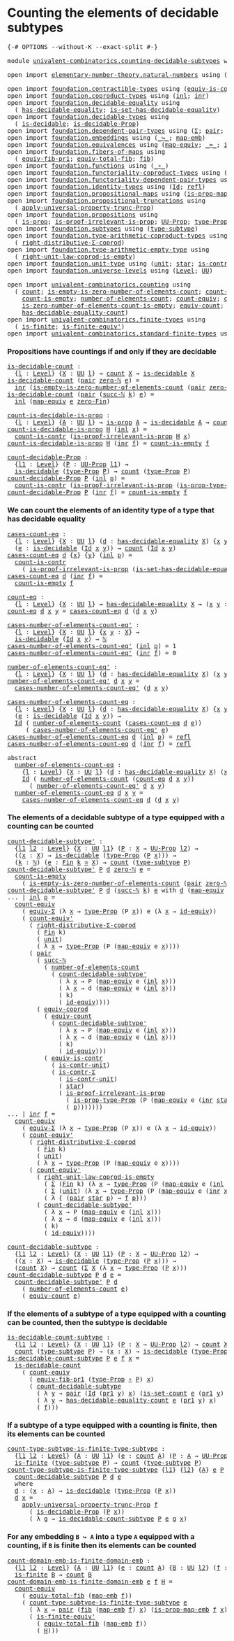 # Counting the elements of decidable subtypes

<pre class="Agda"><a id="56" class="Symbol">{-#</a> <a id="60" class="Keyword">OPTIONS</a> <a id="68" class="Pragma">--without-K</a> <a id="80" class="Pragma">--exact-split</a> <a id="94" class="Symbol">#-}</a>

<a id="99" class="Keyword">module</a> <a id="106" href="univalent-combinatorics.counting-decidable-subtypes.html" class="Module">univalent-combinatorics.counting-decidable-subtypes</a> <a id="158" class="Keyword">where</a>

<a id="165" class="Keyword">open</a> <a id="170" class="Keyword">import</a> <a id="177" href="elementary-number-theory.natural-numbers.html" class="Module">elementary-number-theory.natural-numbers</a> <a id="218" class="Keyword">using</a> <a id="224" class="Symbol">(</a><a id="225" href="elementary-number-theory.natural-numbers.html#1444" class="Datatype">ℕ</a><a id="226" class="Symbol">;</a> <a id="228" href="elementary-number-theory.natural-numbers.html#1465" class="InductiveConstructor">zero-ℕ</a><a id="234" class="Symbol">;</a> <a id="236" href="elementary-number-theory.natural-numbers.html#1478" class="InductiveConstructor">succ-ℕ</a><a id="242" class="Symbol">)</a>

<a id="245" class="Keyword">open</a> <a id="250" class="Keyword">import</a> <a id="257" href="foundation.contractible-types.html" class="Module">foundation.contractible-types</a> <a id="287" class="Keyword">using</a> <a id="293" class="Symbol">(</a><a id="294" href="foundation-core.contractible-types.html#4237" class="Function">equiv-is-contr</a><a id="308" class="Symbol">;</a> <a id="310" href="foundation-core.contractible-types.html#6185" class="Function">is-contr-Σ</a><a id="320" class="Symbol">)</a>
<a id="322" class="Keyword">open</a> <a id="327" class="Keyword">import</a> <a id="334" href="foundation.coproduct-types.html" class="Module">foundation.coproduct-types</a> <a id="361" class="Keyword">using</a> <a id="367" class="Symbol">(</a><a id="368" href="foundation.coproduct-types.html#1239" class="InductiveConstructor">inl</a><a id="371" class="Symbol">;</a> <a id="373" href="foundation.coproduct-types.html#1262" class="InductiveConstructor">inr</a><a id="376" class="Symbol">)</a>
<a id="378" class="Keyword">open</a> <a id="383" class="Keyword">import</a> <a id="390" href="foundation.decidable-equality.html" class="Module">foundation.decidable-equality</a> <a id="420" class="Keyword">using</a>
  <a id="428" class="Symbol">(</a> <a id="430" href="foundation.decidable-equality.html#1785" class="Function">has-decidable-equality</a><a id="452" class="Symbol">;</a> <a id="454" href="foundation.decidable-equality.html#6960" class="Function">is-set-has-decidable-equality</a><a id="483" class="Symbol">)</a>
<a id="485" class="Keyword">open</a> <a id="490" class="Keyword">import</a> <a id="497" href="foundation.decidable-types.html" class="Module">foundation.decidable-types</a> <a id="524" class="Keyword">using</a>
  <a id="532" class="Symbol">(</a> <a id="534" href="foundation.decidable-types.html#1741" class="Function">is-decidable</a><a id="546" class="Symbol">;</a> <a id="548" href="foundation.decidable-types.html#7858" class="Function">is-decidable-Prop</a><a id="565" class="Symbol">)</a>
<a id="567" class="Keyword">open</a> <a id="572" class="Keyword">import</a> <a id="579" href="foundation.dependent-pair-types.html" class="Module">foundation.dependent-pair-types</a> <a id="611" class="Keyword">using</a> <a id="617" class="Symbol">(</a><a id="618" href="foundation-core.dependent-pair-types.html#502" class="Record">Σ</a><a id="619" class="Symbol">;</a> <a id="621" href="foundation-core.dependent-pair-types.html#575" class="InductiveConstructor">pair</a><a id="625" class="Symbol">;</a> <a id="627" href="foundation-core.dependent-pair-types.html#592" class="Field">pr1</a><a id="630" class="Symbol">;</a> <a id="632" href="foundation-core.dependent-pair-types.html#604" class="Field">pr2</a><a id="635" class="Symbol">)</a>
<a id="637" class="Keyword">open</a> <a id="642" class="Keyword">import</a> <a id="649" href="foundation.embeddings.html" class="Module">foundation.embeddings</a> <a id="671" class="Keyword">using</a> <a id="677" class="Symbol">(</a><a id="678" href="foundation-core.embeddings.html#1062" class="Function Operator">_↪_</a><a id="681" class="Symbol">;</a> <a id="683" href="foundation-core.embeddings.html#1205" class="Function">map-emb</a><a id="690" class="Symbol">)</a>
<a id="692" class="Keyword">open</a> <a id="697" class="Keyword">import</a> <a id="704" href="foundation.equivalences.html" class="Module">foundation.equivalences</a> <a id="728" class="Keyword">using</a> <a id="734" class="Symbol">(</a><a id="735" href="foundation-core.equivalences.html#1807" class="Function">map-equiv</a><a id="744" class="Symbol">;</a> <a id="746" href="foundation-core.equivalences.html#1607" class="Function Operator">_≃_</a><a id="749" class="Symbol">;</a> <a id="751" href="foundation-core.equivalences.html#2480" class="Function">id-equiv</a><a id="759" class="Symbol">)</a>
<a id="761" class="Keyword">open</a> <a id="766" class="Keyword">import</a> <a id="773" href="foundation.fibers-of-maps.html" class="Module">foundation.fibers-of-maps</a> <a id="799" class="Keyword">using</a>
  <a id="807" class="Symbol">(</a> <a id="809" href="foundation-core.fibers-of-maps.html#3592" class="Function">equiv-fib-pr1</a><a id="822" class="Symbol">;</a> <a id="824" href="foundation-core.fibers-of-maps.html#5261" class="Function">equiv-total-fib</a><a id="839" class="Symbol">;</a> <a id="841" href="foundation-core.fibers-of-maps.html#928" class="Function">fib</a><a id="844" class="Symbol">)</a>
<a id="846" class="Keyword">open</a> <a id="851" class="Keyword">import</a> <a id="858" href="foundation.functions.html" class="Module">foundation.functions</a> <a id="879" class="Keyword">using</a> <a id="885" class="Symbol">(</a><a id="886" href="foundation-core.functions.html#407" class="Function Operator">_∘_</a><a id="889" class="Symbol">)</a>
<a id="891" class="Keyword">open</a> <a id="896" class="Keyword">import</a> <a id="903" href="foundation.functoriality-coproduct-types.html" class="Module">foundation.functoriality-coproduct-types</a> <a id="944" class="Keyword">using</a> <a id="950" class="Symbol">(</a><a id="951" href="foundation.functoriality-coproduct-types.html#3417" class="Function">equiv-coprod</a><a id="963" class="Symbol">)</a>
<a id="965" class="Keyword">open</a> <a id="970" class="Keyword">import</a> <a id="977" href="foundation.functoriality-dependent-pair-types.html" class="Module">foundation.functoriality-dependent-pair-types</a> <a id="1023" class="Keyword">using</a> <a id="1029" class="Symbol">(</a><a id="1030" href="foundation-core.functoriality-dependent-pair-types.html#10421" class="Function">equiv-Σ</a><a id="1037" class="Symbol">)</a>
<a id="1039" class="Keyword">open</a> <a id="1044" class="Keyword">import</a> <a id="1051" href="foundation.identity-types.html" class="Module">foundation.identity-types</a> <a id="1077" class="Keyword">using</a> <a id="1083" class="Symbol">(</a><a id="1084" href="foundation-core.identity-types.html#641" class="Datatype">Id</a><a id="1086" class="Symbol">;</a> <a id="1088" href="foundation-core.identity-types.html#694" class="InductiveConstructor">refl</a><a id="1092" class="Symbol">)</a>
<a id="1094" class="Keyword">open</a> <a id="1099" class="Keyword">import</a> <a id="1106" href="foundation.propositional-maps.html" class="Module">foundation.propositional-maps</a> <a id="1136" class="Keyword">using</a> <a id="1142" class="Symbol">(</a><a id="1143" href="foundation-core.propositional-maps.html#2339" class="Function">is-prop-map-emb</a><a id="1158" class="Symbol">)</a>
<a id="1160" class="Keyword">open</a> <a id="1165" class="Keyword">import</a> <a id="1172" href="foundation.propositional-truncations.html" class="Module">foundation.propositional-truncations</a> <a id="1209" class="Keyword">using</a>
  <a id="1217" class="Symbol">(</a> <a id="1219" href="foundation.propositional-truncations.html#5148" class="Function">apply-universal-property-trunc-Prop</a><a id="1254" class="Symbol">)</a>
<a id="1256" class="Keyword">open</a> <a id="1261" class="Keyword">import</a> <a id="1268" href="foundation.propositions.html" class="Module">foundation.propositions</a> <a id="1292" class="Keyword">using</a>
  <a id="1300" class="Symbol">(</a> <a id="1302" href="foundation-core.propositions.html#1246" class="Function">is-prop</a><a id="1309" class="Symbol">;</a> <a id="1311" href="foundation-core.propositions.html#2978" class="Function">is-proof-irrelevant-is-prop</a><a id="1338" class="Symbol">;</a> <a id="1340" href="foundation-core.propositions.html#1322" class="Function">UU-Prop</a><a id="1347" class="Symbol">;</a> <a id="1349" href="foundation-core.propositions.html#1424" class="Function">type-Prop</a><a id="1358" class="Symbol">;</a> <a id="1360" href="foundation-core.propositions.html#1491" class="Function">is-prop-type-Prop</a><a id="1377" class="Symbol">)</a>
<a id="1379" class="Keyword">open</a> <a id="1384" class="Keyword">import</a> <a id="1391" href="foundation.subtypes.html" class="Module">foundation.subtypes</a> <a id="1411" class="Keyword">using</a> <a id="1417" class="Symbol">(</a><a id="1418" href="foundation-core.subtypes.html#2143" class="Function">type-subtype</a><a id="1430" class="Symbol">)</a>
<a id="1432" class="Keyword">open</a> <a id="1437" class="Keyword">import</a> <a id="1444" href="foundation.type-arithmetic-coproduct-types.html" class="Module">foundation.type-arithmetic-coproduct-types</a> <a id="1487" class="Keyword">using</a>
  <a id="1495" class="Symbol">(</a> <a id="1497" href="foundation.type-arithmetic-coproduct-types.html#5409" class="Function">right-distributive-Σ-coprod</a><a id="1524" class="Symbol">)</a>
<a id="1526" class="Keyword">open</a> <a id="1531" class="Keyword">import</a> <a id="1538" href="foundation.type-arithmetic-empty-type.html" class="Module">foundation.type-arithmetic-empty-type</a> <a id="1576" class="Keyword">using</a>
  <a id="1584" class="Symbol">(</a> <a id="1586" href="foundation.type-arithmetic-empty-type.html#9022" class="Function">right-unit-law-coprod-is-empty</a><a id="1616" class="Symbol">)</a>
<a id="1618" class="Keyword">open</a> <a id="1623" class="Keyword">import</a> <a id="1630" href="foundation.unit-type.html" class="Module">foundation.unit-type</a> <a id="1651" class="Keyword">using</a> <a id="1657" class="Symbol">(</a><a id="1658" href="foundation.unit-type.html#975" class="Datatype">unit</a><a id="1662" class="Symbol">;</a> <a id="1664" href="foundation.unit-type.html#999" class="InductiveConstructor">star</a><a id="1668" class="Symbol">;</a> <a id="1670" href="foundation.unit-type.html#1534" class="Function">is-contr-unit</a><a id="1683" class="Symbol">)</a>
<a id="1685" class="Keyword">open</a> <a id="1690" class="Keyword">import</a> <a id="1697" href="foundation.universe-levels.html" class="Module">foundation.universe-levels</a> <a id="1724" class="Keyword">using</a> <a id="1730" class="Symbol">(</a><a id="1731" href="Agda.Primitive.html#597" class="Postulate">Level</a><a id="1736" class="Symbol">;</a> <a id="1738" href="foundation-core.universe-levels.html#222" class="Primitive">UU</a><a id="1740" class="Symbol">)</a>

<a id="1743" class="Keyword">open</a> <a id="1748" class="Keyword">import</a> <a id="1755" href="univalent-combinatorics.counting.html" class="Module">univalent-combinatorics.counting</a> <a id="1788" class="Keyword">using</a>
  <a id="1796" class="Symbol">(</a> <a id="1798" href="univalent-combinatorics.counting.html#1746" class="Function">count</a><a id="1803" class="Symbol">;</a> <a id="1805" href="univalent-combinatorics.counting.html#3726" class="Function">is-empty-is-zero-number-of-elements-count</a><a id="1846" class="Symbol">;</a> <a id="1848" href="univalent-combinatorics.counting.html#4589" class="Function">count-is-contr</a><a id="1862" class="Symbol">;</a>
    <a id="1868" href="univalent-combinatorics.counting.html#4294" class="Function">count-is-empty</a><a id="1882" class="Symbol">;</a> <a id="1884" href="univalent-combinatorics.counting.html#1874" class="Function">number-of-elements-count</a><a id="1908" class="Symbol">;</a> <a id="1910" href="univalent-combinatorics.counting.html#2961" class="Function">count-equiv</a><a id="1921" class="Symbol">;</a> <a id="1923" href="univalent-combinatorics.counting.html#3275" class="Function">count-equiv&#39;</a><a id="1935" class="Symbol">;</a>
    <a id="1941" href="univalent-combinatorics.counting.html#3973" class="Function">is-zero-number-of-elements-count-is-empty</a><a id="1982" class="Symbol">;</a> <a id="1984" href="univalent-combinatorics.counting.html#1943" class="Function">equiv-count</a><a id="1995" class="Symbol">;</a> <a id="1997" href="univalent-combinatorics.counting.html#2323" class="Function">is-set-count</a><a id="2009" class="Symbol">;</a>
    <a id="2015" href="univalent-combinatorics.counting.html#5708" class="Function">has-decidable-equality-count</a><a id="2043" class="Symbol">)</a>
<a id="2045" class="Keyword">open</a> <a id="2050" class="Keyword">import</a> <a id="2057" href="univalent-combinatorics.finite-types.html" class="Module">univalent-combinatorics.finite-types</a> <a id="2094" class="Keyword">using</a>
  <a id="2102" class="Symbol">(</a> <a id="2104" href="univalent-combinatorics.finite-types.html#3732" class="Function">is-finite</a><a id="2113" class="Symbol">;</a> <a id="2115" href="univalent-combinatorics.finite-types.html#6492" class="Function">is-finite-equiv&#39;</a><a id="2131" class="Symbol">)</a>
<a id="2133" class="Keyword">open</a> <a id="2138" class="Keyword">import</a> <a id="2145" href="univalent-combinatorics.standard-finite-types.html" class="Module">univalent-combinatorics.standard-finite-types</a> <a id="2191" class="Keyword">using</a> <a id="2197" class="Symbol">(</a><a id="2198" href="univalent-combinatorics.standard-finite-types.html#6909" class="Function">zero-Fin</a><a id="2206" class="Symbol">;</a> <a id="2208" href="univalent-combinatorics.standard-finite-types.html#1975" class="Function">Fin</a><a id="2211" class="Symbol">)</a>
</pre>
### Propositions have countings if and only if they are decidable

<pre class="Agda"><a id="is-decidable-count"></a><a id="2293" href="univalent-combinatorics.counting-decidable-subtypes.html#2293" class="Function">is-decidable-count</a> <a id="2312" class="Symbol">:</a>
  <a id="2316" class="Symbol">{</a><a id="2317" href="univalent-combinatorics.counting-decidable-subtypes.html#2317" class="Bound">l</a> <a id="2319" class="Symbol">:</a> <a id="2321" href="Agda.Primitive.html#597" class="Postulate">Level</a><a id="2326" class="Symbol">}</a> <a id="2328" class="Symbol">{</a><a id="2329" href="univalent-combinatorics.counting-decidable-subtypes.html#2329" class="Bound">X</a> <a id="2331" class="Symbol">:</a> <a id="2333" href="foundation-core.universe-levels.html#222" class="Primitive">UU</a> <a id="2336" href="univalent-combinatorics.counting-decidable-subtypes.html#2317" class="Bound">l</a><a id="2337" class="Symbol">}</a> <a id="2339" class="Symbol">→</a> <a id="2341" href="univalent-combinatorics.counting.html#1746" class="Function">count</a> <a id="2347" href="univalent-combinatorics.counting-decidable-subtypes.html#2329" class="Bound">X</a> <a id="2349" class="Symbol">→</a> <a id="2351" href="foundation.decidable-types.html#1741" class="Function">is-decidable</a> <a id="2364" href="univalent-combinatorics.counting-decidable-subtypes.html#2329" class="Bound">X</a>
<a id="2366" href="univalent-combinatorics.counting-decidable-subtypes.html#2293" class="Function">is-decidable-count</a> <a id="2385" class="Symbol">(</a><a id="2386" href="foundation-core.dependent-pair-types.html#575" class="InductiveConstructor">pair</a> <a id="2391" href="elementary-number-theory.natural-numbers.html#1465" class="InductiveConstructor">zero-ℕ</a> <a id="2398" href="univalent-combinatorics.counting-decidable-subtypes.html#2398" class="Bound">e</a><a id="2399" class="Symbol">)</a> <a id="2401" class="Symbol">=</a>
  <a id="2405" href="foundation.coproduct-types.html#1262" class="InductiveConstructor">inr</a> <a id="2409" class="Symbol">(</a><a id="2410" href="univalent-combinatorics.counting.html#3726" class="Function">is-empty-is-zero-number-of-elements-count</a> <a id="2452" class="Symbol">(</a><a id="2453" href="foundation-core.dependent-pair-types.html#575" class="InductiveConstructor">pair</a> <a id="2458" href="elementary-number-theory.natural-numbers.html#1465" class="InductiveConstructor">zero-ℕ</a> <a id="2465" href="univalent-combinatorics.counting-decidable-subtypes.html#2398" class="Bound">e</a><a id="2466" class="Symbol">)</a> <a id="2468" href="foundation-core.identity-types.html#694" class="InductiveConstructor">refl</a><a id="2472" class="Symbol">)</a>
<a id="2474" href="univalent-combinatorics.counting-decidable-subtypes.html#2293" class="Function">is-decidable-count</a> <a id="2493" class="Symbol">(</a><a id="2494" href="foundation-core.dependent-pair-types.html#575" class="InductiveConstructor">pair</a> <a id="2499" class="Symbol">(</a><a id="2500" href="elementary-number-theory.natural-numbers.html#1478" class="InductiveConstructor">succ-ℕ</a> <a id="2507" href="univalent-combinatorics.counting-decidable-subtypes.html#2507" class="Bound">k</a><a id="2508" class="Symbol">)</a> <a id="2510" href="univalent-combinatorics.counting-decidable-subtypes.html#2510" class="Bound">e</a><a id="2511" class="Symbol">)</a> <a id="2513" class="Symbol">=</a>
  <a id="2517" href="foundation.coproduct-types.html#1239" class="InductiveConstructor">inl</a> <a id="2521" class="Symbol">(</a><a id="2522" href="foundation-core.equivalences.html#1807" class="Function">map-equiv</a> <a id="2532" href="univalent-combinatorics.counting-decidable-subtypes.html#2510" class="Bound">e</a> <a id="2534" href="univalent-combinatorics.standard-finite-types.html#6909" class="Function">zero-Fin</a><a id="2542" class="Symbol">)</a>

<a id="count-is-decidable-is-prop"></a><a id="2545" href="univalent-combinatorics.counting-decidable-subtypes.html#2545" class="Function">count-is-decidable-is-prop</a> <a id="2572" class="Symbol">:</a>
  <a id="2576" class="Symbol">{</a><a id="2577" href="univalent-combinatorics.counting-decidable-subtypes.html#2577" class="Bound">l</a> <a id="2579" class="Symbol">:</a> <a id="2581" href="Agda.Primitive.html#597" class="Postulate">Level</a><a id="2586" class="Symbol">}</a> <a id="2588" class="Symbol">{</a><a id="2589" href="univalent-combinatorics.counting-decidable-subtypes.html#2589" class="Bound">A</a> <a id="2591" class="Symbol">:</a> <a id="2593" href="foundation-core.universe-levels.html#222" class="Primitive">UU</a> <a id="2596" href="univalent-combinatorics.counting-decidable-subtypes.html#2577" class="Bound">l</a><a id="2597" class="Symbol">}</a> <a id="2599" class="Symbol">→</a> <a id="2601" href="foundation-core.propositions.html#1246" class="Function">is-prop</a> <a id="2609" href="univalent-combinatorics.counting-decidable-subtypes.html#2589" class="Bound">A</a> <a id="2611" class="Symbol">→</a> <a id="2613" href="foundation.decidable-types.html#1741" class="Function">is-decidable</a> <a id="2626" href="univalent-combinatorics.counting-decidable-subtypes.html#2589" class="Bound">A</a> <a id="2628" class="Symbol">→</a> <a id="2630" href="univalent-combinatorics.counting.html#1746" class="Function">count</a> <a id="2636" href="univalent-combinatorics.counting-decidable-subtypes.html#2589" class="Bound">A</a>
<a id="2638" href="univalent-combinatorics.counting-decidable-subtypes.html#2545" class="Function">count-is-decidable-is-prop</a> <a id="2665" href="univalent-combinatorics.counting-decidable-subtypes.html#2665" class="Bound">H</a> <a id="2667" class="Symbol">(</a><a id="2668" href="foundation.coproduct-types.html#1239" class="InductiveConstructor">inl</a> <a id="2672" href="univalent-combinatorics.counting-decidable-subtypes.html#2672" class="Bound">x</a><a id="2673" class="Symbol">)</a> <a id="2675" class="Symbol">=</a>
  <a id="2679" href="univalent-combinatorics.counting.html#4589" class="Function">count-is-contr</a> <a id="2694" class="Symbol">(</a><a id="2695" href="foundation-core.propositions.html#2978" class="Function">is-proof-irrelevant-is-prop</a> <a id="2723" href="univalent-combinatorics.counting-decidable-subtypes.html#2665" class="Bound">H</a> <a id="2725" href="univalent-combinatorics.counting-decidable-subtypes.html#2672" class="Bound">x</a><a id="2726" class="Symbol">)</a>
<a id="2728" href="univalent-combinatorics.counting-decidable-subtypes.html#2545" class="Function">count-is-decidable-is-prop</a> <a id="2755" href="univalent-combinatorics.counting-decidable-subtypes.html#2755" class="Bound">H</a> <a id="2757" class="Symbol">(</a><a id="2758" href="foundation.coproduct-types.html#1262" class="InductiveConstructor">inr</a> <a id="2762" href="univalent-combinatorics.counting-decidable-subtypes.html#2762" class="Bound">f</a><a id="2763" class="Symbol">)</a> <a id="2765" class="Symbol">=</a> <a id="2767" href="univalent-combinatorics.counting.html#4294" class="Function">count-is-empty</a> <a id="2782" href="univalent-combinatorics.counting-decidable-subtypes.html#2762" class="Bound">f</a>

<a id="count-decidable-Prop"></a><a id="2785" href="univalent-combinatorics.counting-decidable-subtypes.html#2785" class="Function">count-decidable-Prop</a> <a id="2806" class="Symbol">:</a>
  <a id="2810" class="Symbol">{</a><a id="2811" href="univalent-combinatorics.counting-decidable-subtypes.html#2811" class="Bound">l1</a> <a id="2814" class="Symbol">:</a> <a id="2816" href="Agda.Primitive.html#597" class="Postulate">Level</a><a id="2821" class="Symbol">}</a> <a id="2823" class="Symbol">(</a><a id="2824" href="univalent-combinatorics.counting-decidable-subtypes.html#2824" class="Bound">P</a> <a id="2826" class="Symbol">:</a> <a id="2828" href="foundation-core.propositions.html#1322" class="Function">UU-Prop</a> <a id="2836" href="univalent-combinatorics.counting-decidable-subtypes.html#2811" class="Bound">l1</a><a id="2838" class="Symbol">)</a> <a id="2840" class="Symbol">→</a>
  <a id="2844" href="foundation.decidable-types.html#1741" class="Function">is-decidable</a> <a id="2857" class="Symbol">(</a><a id="2858" href="foundation-core.propositions.html#1424" class="Function">type-Prop</a> <a id="2868" href="univalent-combinatorics.counting-decidable-subtypes.html#2824" class="Bound">P</a><a id="2869" class="Symbol">)</a> <a id="2871" class="Symbol">→</a> <a id="2873" href="univalent-combinatorics.counting.html#1746" class="Function">count</a> <a id="2879" class="Symbol">(</a><a id="2880" href="foundation-core.propositions.html#1424" class="Function">type-Prop</a> <a id="2890" href="univalent-combinatorics.counting-decidable-subtypes.html#2824" class="Bound">P</a><a id="2891" class="Symbol">)</a>
<a id="2893" href="univalent-combinatorics.counting-decidable-subtypes.html#2785" class="Function">count-decidable-Prop</a> <a id="2914" href="univalent-combinatorics.counting-decidable-subtypes.html#2914" class="Bound">P</a> <a id="2916" class="Symbol">(</a><a id="2917" href="foundation.coproduct-types.html#1239" class="InductiveConstructor">inl</a> <a id="2921" href="univalent-combinatorics.counting-decidable-subtypes.html#2921" class="Bound">p</a><a id="2922" class="Symbol">)</a> <a id="2924" class="Symbol">=</a>
  <a id="2928" href="univalent-combinatorics.counting.html#4589" class="Function">count-is-contr</a> <a id="2943" class="Symbol">(</a><a id="2944" href="foundation-core.propositions.html#2978" class="Function">is-proof-irrelevant-is-prop</a> <a id="2972" class="Symbol">(</a><a id="2973" href="foundation-core.propositions.html#1491" class="Function">is-prop-type-Prop</a> <a id="2991" href="univalent-combinatorics.counting-decidable-subtypes.html#2914" class="Bound">P</a><a id="2992" class="Symbol">)</a> <a id="2994" href="univalent-combinatorics.counting-decidable-subtypes.html#2921" class="Bound">p</a><a id="2995" class="Symbol">)</a>
<a id="2997" href="univalent-combinatorics.counting-decidable-subtypes.html#2785" class="Function">count-decidable-Prop</a> <a id="3018" href="univalent-combinatorics.counting-decidable-subtypes.html#3018" class="Bound">P</a> <a id="3020" class="Symbol">(</a><a id="3021" href="foundation.coproduct-types.html#1262" class="InductiveConstructor">inr</a> <a id="3025" href="univalent-combinatorics.counting-decidable-subtypes.html#3025" class="Bound">f</a><a id="3026" class="Symbol">)</a> <a id="3028" class="Symbol">=</a> <a id="3030" href="univalent-combinatorics.counting.html#4294" class="Function">count-is-empty</a> <a id="3045" href="univalent-combinatorics.counting-decidable-subtypes.html#3025" class="Bound">f</a>
</pre>
### We can count the elements of an identity type of a type that has decidable equality

<pre class="Agda"><a id="cases-count-eq"></a><a id="3149" href="univalent-combinatorics.counting-decidable-subtypes.html#3149" class="Function">cases-count-eq</a> <a id="3164" class="Symbol">:</a>
  <a id="3168" class="Symbol">{</a><a id="3169" href="univalent-combinatorics.counting-decidable-subtypes.html#3169" class="Bound">l</a> <a id="3171" class="Symbol">:</a> <a id="3173" href="Agda.Primitive.html#597" class="Postulate">Level</a><a id="3178" class="Symbol">}</a> <a id="3180" class="Symbol">{</a><a id="3181" href="univalent-combinatorics.counting-decidable-subtypes.html#3181" class="Bound">X</a> <a id="3183" class="Symbol">:</a> <a id="3185" href="foundation-core.universe-levels.html#222" class="Primitive">UU</a> <a id="3188" href="univalent-combinatorics.counting-decidable-subtypes.html#3169" class="Bound">l</a><a id="3189" class="Symbol">}</a> <a id="3191" class="Symbol">(</a><a id="3192" href="univalent-combinatorics.counting-decidable-subtypes.html#3192" class="Bound">d</a> <a id="3194" class="Symbol">:</a> <a id="3196" href="foundation.decidable-equality.html#1785" class="Function">has-decidable-equality</a> <a id="3219" href="univalent-combinatorics.counting-decidable-subtypes.html#3181" class="Bound">X</a><a id="3220" class="Symbol">)</a> <a id="3222" class="Symbol">{</a><a id="3223" href="univalent-combinatorics.counting-decidable-subtypes.html#3223" class="Bound">x</a> <a id="3225" href="univalent-combinatorics.counting-decidable-subtypes.html#3225" class="Bound">y</a> <a id="3227" class="Symbol">:</a> <a id="3229" href="univalent-combinatorics.counting-decidable-subtypes.html#3181" class="Bound">X</a><a id="3230" class="Symbol">}</a>
  <a id="3234" class="Symbol">(</a><a id="3235" href="univalent-combinatorics.counting-decidable-subtypes.html#3235" class="Bound">e</a> <a id="3237" class="Symbol">:</a> <a id="3239" href="foundation.decidable-types.html#1741" class="Function">is-decidable</a> <a id="3252" class="Symbol">(</a><a id="3253" href="foundation-core.identity-types.html#641" class="Datatype">Id</a> <a id="3256" href="univalent-combinatorics.counting-decidable-subtypes.html#3223" class="Bound">x</a> <a id="3258" href="univalent-combinatorics.counting-decidable-subtypes.html#3225" class="Bound">y</a><a id="3259" class="Symbol">))</a> <a id="3262" class="Symbol">→</a> <a id="3264" href="univalent-combinatorics.counting.html#1746" class="Function">count</a> <a id="3270" class="Symbol">(</a><a id="3271" href="foundation-core.identity-types.html#641" class="Datatype">Id</a> <a id="3274" href="univalent-combinatorics.counting-decidable-subtypes.html#3223" class="Bound">x</a> <a id="3276" href="univalent-combinatorics.counting-decidable-subtypes.html#3225" class="Bound">y</a><a id="3277" class="Symbol">)</a>
<a id="3279" href="univalent-combinatorics.counting-decidable-subtypes.html#3149" class="Function">cases-count-eq</a> <a id="3294" href="univalent-combinatorics.counting-decidable-subtypes.html#3294" class="Bound">d</a> <a id="3296" class="Symbol">{</a><a id="3297" href="univalent-combinatorics.counting-decidable-subtypes.html#3297" class="Bound">x</a><a id="3298" class="Symbol">}</a> <a id="3300" class="Symbol">{</a><a id="3301" href="univalent-combinatorics.counting-decidable-subtypes.html#3301" class="Bound">y</a><a id="3302" class="Symbol">}</a> <a id="3304" class="Symbol">(</a><a id="3305" href="foundation.coproduct-types.html#1239" class="InductiveConstructor">inl</a> <a id="3309" href="univalent-combinatorics.counting-decidable-subtypes.html#3309" class="Bound">p</a><a id="3310" class="Symbol">)</a> <a id="3312" class="Symbol">=</a>
  <a id="3316" href="univalent-combinatorics.counting.html#4589" class="Function">count-is-contr</a>
    <a id="3335" class="Symbol">(</a> <a id="3337" href="foundation-core.propositions.html#2978" class="Function">is-proof-irrelevant-is-prop</a> <a id="3365" class="Symbol">(</a><a id="3366" href="foundation.decidable-equality.html#6960" class="Function">is-set-has-decidable-equality</a> <a id="3396" href="univalent-combinatorics.counting-decidable-subtypes.html#3294" class="Bound">d</a> <a id="3398" href="univalent-combinatorics.counting-decidable-subtypes.html#3297" class="Bound">x</a> <a id="3400" href="univalent-combinatorics.counting-decidable-subtypes.html#3301" class="Bound">y</a><a id="3401" class="Symbol">)</a> <a id="3403" href="univalent-combinatorics.counting-decidable-subtypes.html#3309" class="Bound">p</a><a id="3404" class="Symbol">)</a>
<a id="3406" href="univalent-combinatorics.counting-decidable-subtypes.html#3149" class="Function">cases-count-eq</a> <a id="3421" href="univalent-combinatorics.counting-decidable-subtypes.html#3421" class="Bound">d</a> <a id="3423" class="Symbol">(</a><a id="3424" href="foundation.coproduct-types.html#1262" class="InductiveConstructor">inr</a> <a id="3428" href="univalent-combinatorics.counting-decidable-subtypes.html#3428" class="Bound">f</a><a id="3429" class="Symbol">)</a> <a id="3431" class="Symbol">=</a>
  <a id="3435" href="univalent-combinatorics.counting.html#4294" class="Function">count-is-empty</a> <a id="3450" href="univalent-combinatorics.counting-decidable-subtypes.html#3428" class="Bound">f</a>

<a id="count-eq"></a><a id="3453" href="univalent-combinatorics.counting-decidable-subtypes.html#3453" class="Function">count-eq</a> <a id="3462" class="Symbol">:</a>
  <a id="3466" class="Symbol">{</a><a id="3467" href="univalent-combinatorics.counting-decidable-subtypes.html#3467" class="Bound">l</a> <a id="3469" class="Symbol">:</a> <a id="3471" href="Agda.Primitive.html#597" class="Postulate">Level</a><a id="3476" class="Symbol">}</a> <a id="3478" class="Symbol">{</a><a id="3479" href="univalent-combinatorics.counting-decidable-subtypes.html#3479" class="Bound">X</a> <a id="3481" class="Symbol">:</a> <a id="3483" href="foundation-core.universe-levels.html#222" class="Primitive">UU</a> <a id="3486" href="univalent-combinatorics.counting-decidable-subtypes.html#3467" class="Bound">l</a><a id="3487" class="Symbol">}</a> <a id="3489" class="Symbol">→</a> <a id="3491" href="foundation.decidable-equality.html#1785" class="Function">has-decidable-equality</a> <a id="3514" href="univalent-combinatorics.counting-decidable-subtypes.html#3479" class="Bound">X</a> <a id="3516" class="Symbol">→</a> <a id="3518" class="Symbol">(</a><a id="3519" href="univalent-combinatorics.counting-decidable-subtypes.html#3519" class="Bound">x</a> <a id="3521" href="univalent-combinatorics.counting-decidable-subtypes.html#3521" class="Bound">y</a> <a id="3523" class="Symbol">:</a> <a id="3525" href="univalent-combinatorics.counting-decidable-subtypes.html#3479" class="Bound">X</a><a id="3526" class="Symbol">)</a> <a id="3528" class="Symbol">→</a> <a id="3530" href="univalent-combinatorics.counting.html#1746" class="Function">count</a> <a id="3536" class="Symbol">(</a><a id="3537" href="foundation-core.identity-types.html#641" class="Datatype">Id</a> <a id="3540" href="univalent-combinatorics.counting-decidable-subtypes.html#3519" class="Bound">x</a> <a id="3542" href="univalent-combinatorics.counting-decidable-subtypes.html#3521" class="Bound">y</a><a id="3543" class="Symbol">)</a>
<a id="3545" href="univalent-combinatorics.counting-decidable-subtypes.html#3453" class="Function">count-eq</a> <a id="3554" href="univalent-combinatorics.counting-decidable-subtypes.html#3554" class="Bound">d</a> <a id="3556" href="univalent-combinatorics.counting-decidable-subtypes.html#3556" class="Bound">x</a> <a id="3558" href="univalent-combinatorics.counting-decidable-subtypes.html#3558" class="Bound">y</a> <a id="3560" class="Symbol">=</a> <a id="3562" href="univalent-combinatorics.counting-decidable-subtypes.html#3149" class="Function">cases-count-eq</a> <a id="3577" href="univalent-combinatorics.counting-decidable-subtypes.html#3554" class="Bound">d</a> <a id="3579" class="Symbol">(</a><a id="3580" href="univalent-combinatorics.counting-decidable-subtypes.html#3554" class="Bound">d</a> <a id="3582" href="univalent-combinatorics.counting-decidable-subtypes.html#3556" class="Bound">x</a> <a id="3584" href="univalent-combinatorics.counting-decidable-subtypes.html#3558" class="Bound">y</a><a id="3585" class="Symbol">)</a>

<a id="cases-number-of-elements-count-eq&#39;"></a><a id="3588" href="univalent-combinatorics.counting-decidable-subtypes.html#3588" class="Function">cases-number-of-elements-count-eq&#39;</a> <a id="3623" class="Symbol">:</a>
  <a id="3627" class="Symbol">{</a><a id="3628" href="univalent-combinatorics.counting-decidable-subtypes.html#3628" class="Bound">l</a> <a id="3630" class="Symbol">:</a> <a id="3632" href="Agda.Primitive.html#597" class="Postulate">Level</a><a id="3637" class="Symbol">}</a> <a id="3639" class="Symbol">{</a><a id="3640" href="univalent-combinatorics.counting-decidable-subtypes.html#3640" class="Bound">X</a> <a id="3642" class="Symbol">:</a> <a id="3644" href="foundation-core.universe-levels.html#222" class="Primitive">UU</a> <a id="3647" href="univalent-combinatorics.counting-decidable-subtypes.html#3628" class="Bound">l</a><a id="3648" class="Symbol">}</a> <a id="3650" class="Symbol">{</a><a id="3651" href="univalent-combinatorics.counting-decidable-subtypes.html#3651" class="Bound">x</a> <a id="3653" href="univalent-combinatorics.counting-decidable-subtypes.html#3653" class="Bound">y</a> <a id="3655" class="Symbol">:</a> <a id="3657" href="univalent-combinatorics.counting-decidable-subtypes.html#3640" class="Bound">X</a><a id="3658" class="Symbol">}</a> <a id="3660" class="Symbol">→</a>
  <a id="3664" href="foundation.decidable-types.html#1741" class="Function">is-decidable</a> <a id="3677" class="Symbol">(</a><a id="3678" href="foundation-core.identity-types.html#641" class="Datatype">Id</a> <a id="3681" href="univalent-combinatorics.counting-decidable-subtypes.html#3651" class="Bound">x</a> <a id="3683" href="univalent-combinatorics.counting-decidable-subtypes.html#3653" class="Bound">y</a><a id="3684" class="Symbol">)</a> <a id="3686" class="Symbol">→</a> <a id="3688" href="elementary-number-theory.natural-numbers.html#1444" class="Datatype">ℕ</a>
<a id="3690" href="univalent-combinatorics.counting-decidable-subtypes.html#3588" class="Function">cases-number-of-elements-count-eq&#39;</a> <a id="3725" class="Symbol">(</a><a id="3726" href="foundation.coproduct-types.html#1239" class="InductiveConstructor">inl</a> <a id="3730" href="univalent-combinatorics.counting-decidable-subtypes.html#3730" class="Bound">p</a><a id="3731" class="Symbol">)</a> <a id="3733" class="Symbol">=</a> <a id="3735" class="Number">1</a>
<a id="3737" href="univalent-combinatorics.counting-decidable-subtypes.html#3588" class="Function">cases-number-of-elements-count-eq&#39;</a> <a id="3772" class="Symbol">(</a><a id="3773" href="foundation.coproduct-types.html#1262" class="InductiveConstructor">inr</a> <a id="3777" href="univalent-combinatorics.counting-decidable-subtypes.html#3777" class="Bound">f</a><a id="3778" class="Symbol">)</a> <a id="3780" class="Symbol">=</a> <a id="3782" class="Number">0</a>

<a id="number-of-elements-count-eq&#39;"></a><a id="3785" href="univalent-combinatorics.counting-decidable-subtypes.html#3785" class="Function">number-of-elements-count-eq&#39;</a> <a id="3814" class="Symbol">:</a>
  <a id="3818" class="Symbol">{</a><a id="3819" href="univalent-combinatorics.counting-decidable-subtypes.html#3819" class="Bound">l</a> <a id="3821" class="Symbol">:</a> <a id="3823" href="Agda.Primitive.html#597" class="Postulate">Level</a><a id="3828" class="Symbol">}</a> <a id="3830" class="Symbol">{</a><a id="3831" href="univalent-combinatorics.counting-decidable-subtypes.html#3831" class="Bound">X</a> <a id="3833" class="Symbol">:</a> <a id="3835" href="foundation-core.universe-levels.html#222" class="Primitive">UU</a> <a id="3838" href="univalent-combinatorics.counting-decidable-subtypes.html#3819" class="Bound">l</a><a id="3839" class="Symbol">}</a> <a id="3841" class="Symbol">(</a><a id="3842" href="univalent-combinatorics.counting-decidable-subtypes.html#3842" class="Bound">d</a> <a id="3844" class="Symbol">:</a> <a id="3846" href="foundation.decidable-equality.html#1785" class="Function">has-decidable-equality</a> <a id="3869" href="univalent-combinatorics.counting-decidable-subtypes.html#3831" class="Bound">X</a><a id="3870" class="Symbol">)</a> <a id="3872" class="Symbol">(</a><a id="3873" href="univalent-combinatorics.counting-decidable-subtypes.html#3873" class="Bound">x</a> <a id="3875" href="univalent-combinatorics.counting-decidable-subtypes.html#3875" class="Bound">y</a> <a id="3877" class="Symbol">:</a> <a id="3879" href="univalent-combinatorics.counting-decidable-subtypes.html#3831" class="Bound">X</a><a id="3880" class="Symbol">)</a> <a id="3882" class="Symbol">→</a> <a id="3884" href="elementary-number-theory.natural-numbers.html#1444" class="Datatype">ℕ</a>
<a id="3886" href="univalent-combinatorics.counting-decidable-subtypes.html#3785" class="Function">number-of-elements-count-eq&#39;</a> <a id="3915" href="univalent-combinatorics.counting-decidable-subtypes.html#3915" class="Bound">d</a> <a id="3917" href="univalent-combinatorics.counting-decidable-subtypes.html#3917" class="Bound">x</a> <a id="3919" href="univalent-combinatorics.counting-decidable-subtypes.html#3919" class="Bound">y</a> <a id="3921" class="Symbol">=</a>
  <a id="3925" href="univalent-combinatorics.counting-decidable-subtypes.html#3588" class="Function">cases-number-of-elements-count-eq&#39;</a> <a id="3960" class="Symbol">(</a><a id="3961" href="univalent-combinatorics.counting-decidable-subtypes.html#3915" class="Bound">d</a> <a id="3963" href="univalent-combinatorics.counting-decidable-subtypes.html#3917" class="Bound">x</a> <a id="3965" href="univalent-combinatorics.counting-decidable-subtypes.html#3919" class="Bound">y</a><a id="3966" class="Symbol">)</a>

<a id="cases-number-of-elements-count-eq"></a><a id="3969" href="univalent-combinatorics.counting-decidable-subtypes.html#3969" class="Function">cases-number-of-elements-count-eq</a> <a id="4003" class="Symbol">:</a>
  <a id="4007" class="Symbol">{</a><a id="4008" href="univalent-combinatorics.counting-decidable-subtypes.html#4008" class="Bound">l</a> <a id="4010" class="Symbol">:</a> <a id="4012" href="Agda.Primitive.html#597" class="Postulate">Level</a><a id="4017" class="Symbol">}</a> <a id="4019" class="Symbol">{</a><a id="4020" href="univalent-combinatorics.counting-decidable-subtypes.html#4020" class="Bound">X</a> <a id="4022" class="Symbol">:</a> <a id="4024" href="foundation-core.universe-levels.html#222" class="Primitive">UU</a> <a id="4027" href="univalent-combinatorics.counting-decidable-subtypes.html#4008" class="Bound">l</a><a id="4028" class="Symbol">}</a> <a id="4030" class="Symbol">(</a><a id="4031" href="univalent-combinatorics.counting-decidable-subtypes.html#4031" class="Bound">d</a> <a id="4033" class="Symbol">:</a> <a id="4035" href="foundation.decidable-equality.html#1785" class="Function">has-decidable-equality</a> <a id="4058" href="univalent-combinatorics.counting-decidable-subtypes.html#4020" class="Bound">X</a><a id="4059" class="Symbol">)</a> <a id="4061" class="Symbol">{</a><a id="4062" href="univalent-combinatorics.counting-decidable-subtypes.html#4062" class="Bound">x</a> <a id="4064" href="univalent-combinatorics.counting-decidable-subtypes.html#4064" class="Bound">y</a> <a id="4066" class="Symbol">:</a> <a id="4068" href="univalent-combinatorics.counting-decidable-subtypes.html#4020" class="Bound">X</a><a id="4069" class="Symbol">}</a>
  <a id="4073" class="Symbol">(</a><a id="4074" href="univalent-combinatorics.counting-decidable-subtypes.html#4074" class="Bound">e</a> <a id="4076" class="Symbol">:</a> <a id="4078" href="foundation.decidable-types.html#1741" class="Function">is-decidable</a> <a id="4091" class="Symbol">(</a><a id="4092" href="foundation-core.identity-types.html#641" class="Datatype">Id</a> <a id="4095" href="univalent-combinatorics.counting-decidable-subtypes.html#4062" class="Bound">x</a> <a id="4097" href="univalent-combinatorics.counting-decidable-subtypes.html#4064" class="Bound">y</a><a id="4098" class="Symbol">))</a> <a id="4101" class="Symbol">→</a>
  <a id="4105" href="foundation-core.identity-types.html#641" class="Datatype">Id</a> <a id="4108" class="Symbol">(</a> <a id="4110" href="univalent-combinatorics.counting.html#1874" class="Function">number-of-elements-count</a> <a id="4135" class="Symbol">(</a><a id="4136" href="univalent-combinatorics.counting-decidable-subtypes.html#3149" class="Function">cases-count-eq</a> <a id="4151" href="univalent-combinatorics.counting-decidable-subtypes.html#4031" class="Bound">d</a> <a id="4153" href="univalent-combinatorics.counting-decidable-subtypes.html#4074" class="Bound">e</a><a id="4154" class="Symbol">))</a>
     <a id="4162" class="Symbol">(</a> <a id="4164" href="univalent-combinatorics.counting-decidable-subtypes.html#3588" class="Function">cases-number-of-elements-count-eq&#39;</a> <a id="4199" href="univalent-combinatorics.counting-decidable-subtypes.html#4074" class="Bound">e</a><a id="4200" class="Symbol">)</a>
<a id="4202" href="univalent-combinatorics.counting-decidable-subtypes.html#3969" class="Function">cases-number-of-elements-count-eq</a> <a id="4236" href="univalent-combinatorics.counting-decidable-subtypes.html#4236" class="Bound">d</a> <a id="4238" class="Symbol">(</a><a id="4239" href="foundation.coproduct-types.html#1239" class="InductiveConstructor">inl</a> <a id="4243" href="univalent-combinatorics.counting-decidable-subtypes.html#4243" class="Bound">p</a><a id="4244" class="Symbol">)</a> <a id="4246" class="Symbol">=</a> <a id="4248" href="foundation-core.identity-types.html#694" class="InductiveConstructor">refl</a>
<a id="4253" href="univalent-combinatorics.counting-decidable-subtypes.html#3969" class="Function">cases-number-of-elements-count-eq</a> <a id="4287" href="univalent-combinatorics.counting-decidable-subtypes.html#4287" class="Bound">d</a> <a id="4289" class="Symbol">(</a><a id="4290" href="foundation.coproduct-types.html#1262" class="InductiveConstructor">inr</a> <a id="4294" href="univalent-combinatorics.counting-decidable-subtypes.html#4294" class="Bound">f</a><a id="4295" class="Symbol">)</a> <a id="4297" class="Symbol">=</a> <a id="4299" href="foundation-core.identity-types.html#694" class="InductiveConstructor">refl</a>

<a id="4305" class="Keyword">abstract</a>
  <a id="number-of-elements-count-eq"></a><a id="4316" href="univalent-combinatorics.counting-decidable-subtypes.html#4316" class="Function">number-of-elements-count-eq</a> <a id="4344" class="Symbol">:</a>
    <a id="4350" class="Symbol">{</a><a id="4351" href="univalent-combinatorics.counting-decidable-subtypes.html#4351" class="Bound">l</a> <a id="4353" class="Symbol">:</a> <a id="4355" href="Agda.Primitive.html#597" class="Postulate">Level</a><a id="4360" class="Symbol">}</a> <a id="4362" class="Symbol">{</a><a id="4363" href="univalent-combinatorics.counting-decidable-subtypes.html#4363" class="Bound">X</a> <a id="4365" class="Symbol">:</a> <a id="4367" href="foundation-core.universe-levels.html#222" class="Primitive">UU</a> <a id="4370" href="univalent-combinatorics.counting-decidable-subtypes.html#4351" class="Bound">l</a><a id="4371" class="Symbol">}</a> <a id="4373" class="Symbol">(</a><a id="4374" href="univalent-combinatorics.counting-decidable-subtypes.html#4374" class="Bound">d</a> <a id="4376" class="Symbol">:</a> <a id="4378" href="foundation.decidable-equality.html#1785" class="Function">has-decidable-equality</a> <a id="4401" href="univalent-combinatorics.counting-decidable-subtypes.html#4363" class="Bound">X</a><a id="4402" class="Symbol">)</a> <a id="4404" class="Symbol">(</a><a id="4405" href="univalent-combinatorics.counting-decidable-subtypes.html#4405" class="Bound">x</a> <a id="4407" href="univalent-combinatorics.counting-decidable-subtypes.html#4407" class="Bound">y</a> <a id="4409" class="Symbol">:</a> <a id="4411" href="univalent-combinatorics.counting-decidable-subtypes.html#4363" class="Bound">X</a><a id="4412" class="Symbol">)</a> <a id="4414" class="Symbol">→</a>
    <a id="4420" href="foundation-core.identity-types.html#641" class="Datatype">Id</a> <a id="4423" class="Symbol">(</a> <a id="4425" href="univalent-combinatorics.counting.html#1874" class="Function">number-of-elements-count</a> <a id="4450" class="Symbol">(</a><a id="4451" href="univalent-combinatorics.counting-decidable-subtypes.html#3453" class="Function">count-eq</a> <a id="4460" href="univalent-combinatorics.counting-decidable-subtypes.html#4374" class="Bound">d</a> <a id="4462" href="univalent-combinatorics.counting-decidable-subtypes.html#4405" class="Bound">x</a> <a id="4464" href="univalent-combinatorics.counting-decidable-subtypes.html#4407" class="Bound">y</a><a id="4465" class="Symbol">))</a>
      <a id="4474" class="Symbol">(</a> <a id="4476" href="univalent-combinatorics.counting-decidable-subtypes.html#3785" class="Function">number-of-elements-count-eq&#39;</a> <a id="4505" href="univalent-combinatorics.counting-decidable-subtypes.html#4374" class="Bound">d</a> <a id="4507" href="univalent-combinatorics.counting-decidable-subtypes.html#4405" class="Bound">x</a> <a id="4509" href="univalent-combinatorics.counting-decidable-subtypes.html#4407" class="Bound">y</a><a id="4510" class="Symbol">)</a>
  <a id="4514" href="univalent-combinatorics.counting-decidable-subtypes.html#4316" class="Function">number-of-elements-count-eq</a> <a id="4542" href="univalent-combinatorics.counting-decidable-subtypes.html#4542" class="Bound">d</a> <a id="4544" href="univalent-combinatorics.counting-decidable-subtypes.html#4544" class="Bound">x</a> <a id="4546" href="univalent-combinatorics.counting-decidable-subtypes.html#4546" class="Bound">y</a> <a id="4548" class="Symbol">=</a>
    <a id="4554" href="univalent-combinatorics.counting-decidable-subtypes.html#3969" class="Function">cases-number-of-elements-count-eq</a> <a id="4588" href="univalent-combinatorics.counting-decidable-subtypes.html#4542" class="Bound">d</a> <a id="4590" class="Symbol">(</a><a id="4591" href="univalent-combinatorics.counting-decidable-subtypes.html#4542" class="Bound">d</a> <a id="4593" href="univalent-combinatorics.counting-decidable-subtypes.html#4544" class="Bound">x</a> <a id="4595" href="univalent-combinatorics.counting-decidable-subtypes.html#4546" class="Bound">y</a><a id="4596" class="Symbol">)</a>
</pre>
### The elements of a decidable subtype of a type equipped with a counting can be counted

<pre class="Agda"><a id="count-decidable-subtype&#39;"></a><a id="4702" href="univalent-combinatorics.counting-decidable-subtypes.html#4702" class="Function">count-decidable-subtype&#39;</a> <a id="4727" class="Symbol">:</a>
  <a id="4731" class="Symbol">{</a><a id="4732" href="univalent-combinatorics.counting-decidable-subtypes.html#4732" class="Bound">l1</a> <a id="4735" href="univalent-combinatorics.counting-decidable-subtypes.html#4735" class="Bound">l2</a> <a id="4738" class="Symbol">:</a> <a id="4740" href="Agda.Primitive.html#597" class="Postulate">Level</a><a id="4745" class="Symbol">}</a> <a id="4747" class="Symbol">{</a><a id="4748" href="univalent-combinatorics.counting-decidable-subtypes.html#4748" class="Bound">X</a> <a id="4750" class="Symbol">:</a> <a id="4752" href="foundation-core.universe-levels.html#222" class="Primitive">UU</a> <a id="4755" href="univalent-combinatorics.counting-decidable-subtypes.html#4732" class="Bound">l1</a><a id="4757" class="Symbol">}</a> <a id="4759" class="Symbol">(</a><a id="4760" href="univalent-combinatorics.counting-decidable-subtypes.html#4760" class="Bound">P</a> <a id="4762" class="Symbol">:</a> <a id="4764" href="univalent-combinatorics.counting-decidable-subtypes.html#4748" class="Bound">X</a> <a id="4766" class="Symbol">→</a> <a id="4768" href="foundation-core.propositions.html#1322" class="Function">UU-Prop</a> <a id="4776" href="univalent-combinatorics.counting-decidable-subtypes.html#4735" class="Bound">l2</a><a id="4778" class="Symbol">)</a> <a id="4780" class="Symbol">→</a>
  <a id="4784" class="Symbol">((</a><a id="4786" href="univalent-combinatorics.counting-decidable-subtypes.html#4786" class="Bound">x</a> <a id="4788" class="Symbol">:</a> <a id="4790" href="univalent-combinatorics.counting-decidable-subtypes.html#4748" class="Bound">X</a><a id="4791" class="Symbol">)</a> <a id="4793" class="Symbol">→</a> <a id="4795" href="foundation.decidable-types.html#1741" class="Function">is-decidable</a> <a id="4808" class="Symbol">(</a><a id="4809" href="foundation-core.propositions.html#1424" class="Function">type-Prop</a> <a id="4819" class="Symbol">(</a><a id="4820" href="univalent-combinatorics.counting-decidable-subtypes.html#4760" class="Bound">P</a> <a id="4822" href="univalent-combinatorics.counting-decidable-subtypes.html#4786" class="Bound">x</a><a id="4823" class="Symbol">)))</a> <a id="4827" class="Symbol">→</a>
  <a id="4831" class="Symbol">(</a><a id="4832" href="univalent-combinatorics.counting-decidable-subtypes.html#4832" class="Bound">k</a> <a id="4834" class="Symbol">:</a> <a id="4836" href="elementary-number-theory.natural-numbers.html#1444" class="Datatype">ℕ</a><a id="4837" class="Symbol">)</a> <a id="4839" class="Symbol">(</a><a id="4840" href="univalent-combinatorics.counting-decidable-subtypes.html#4840" class="Bound">e</a> <a id="4842" class="Symbol">:</a> <a id="4844" href="univalent-combinatorics.standard-finite-types.html#1975" class="Function">Fin</a> <a id="4848" href="univalent-combinatorics.counting-decidable-subtypes.html#4832" class="Bound">k</a> <a id="4850" href="foundation-core.equivalences.html#1607" class="Function Operator">≃</a> <a id="4852" href="univalent-combinatorics.counting-decidable-subtypes.html#4748" class="Bound">X</a><a id="4853" class="Symbol">)</a> <a id="4855" class="Symbol">→</a> <a id="4857" href="univalent-combinatorics.counting.html#1746" class="Function">count</a> <a id="4863" class="Symbol">(</a><a id="4864" href="foundation-core.subtypes.html#2143" class="Function">type-subtype</a> <a id="4877" href="univalent-combinatorics.counting-decidable-subtypes.html#4760" class="Bound">P</a><a id="4878" class="Symbol">)</a>
<a id="4880" href="univalent-combinatorics.counting-decidable-subtypes.html#4702" class="Function">count-decidable-subtype&#39;</a> <a id="4905" href="univalent-combinatorics.counting-decidable-subtypes.html#4905" class="Bound">P</a> <a id="4907" href="univalent-combinatorics.counting-decidable-subtypes.html#4907" class="Bound">d</a> <a id="4909" href="elementary-number-theory.natural-numbers.html#1465" class="InductiveConstructor">zero-ℕ</a> <a id="4916" href="univalent-combinatorics.counting-decidable-subtypes.html#4916" class="Bound">e</a> <a id="4918" class="Symbol">=</a>
  <a id="4922" href="univalent-combinatorics.counting.html#4294" class="Function">count-is-empty</a>
    <a id="4941" class="Symbol">(</a> <a id="4943" href="univalent-combinatorics.counting.html#3726" class="Function">is-empty-is-zero-number-of-elements-count</a> <a id="4985" class="Symbol">(</a><a id="4986" href="foundation-core.dependent-pair-types.html#575" class="InductiveConstructor">pair</a> <a id="4991" href="elementary-number-theory.natural-numbers.html#1465" class="InductiveConstructor">zero-ℕ</a> <a id="4998" href="univalent-combinatorics.counting-decidable-subtypes.html#4916" class="Bound">e</a><a id="4999" class="Symbol">)</a> <a id="5001" href="foundation-core.identity-types.html#694" class="InductiveConstructor">refl</a> <a id="5006" href="foundation-core.functions.html#407" class="Function Operator">∘</a> <a id="5008" href="foundation-core.dependent-pair-types.html#592" class="Field">pr1</a><a id="5011" class="Symbol">)</a>
<a id="5013" href="univalent-combinatorics.counting-decidable-subtypes.html#4702" class="Function">count-decidable-subtype&#39;</a> <a id="5038" href="univalent-combinatorics.counting-decidable-subtypes.html#5038" class="Bound">P</a> <a id="5040" href="univalent-combinatorics.counting-decidable-subtypes.html#5040" class="Bound">d</a> <a id="5042" class="Symbol">(</a><a id="5043" href="elementary-number-theory.natural-numbers.html#1478" class="InductiveConstructor">succ-ℕ</a> <a id="5050" href="univalent-combinatorics.counting-decidable-subtypes.html#5050" class="Bound">k</a><a id="5051" class="Symbol">)</a> <a id="5053" href="univalent-combinatorics.counting-decidable-subtypes.html#5053" class="Bound">e</a> <a id="5055" class="Keyword">with</a> <a id="5060" href="univalent-combinatorics.counting-decidable-subtypes.html#5040" class="Bound">d</a> <a id="5062" class="Symbol">(</a><a id="5063" href="foundation-core.equivalences.html#1807" class="Function">map-equiv</a> <a id="5073" href="univalent-combinatorics.counting-decidable-subtypes.html#5053" class="Bound">e</a> <a id="5075" class="Symbol">(</a><a id="5076" href="foundation.coproduct-types.html#1262" class="InductiveConstructor">inr</a> <a id="5080" href="foundation.unit-type.html#999" class="InductiveConstructor">star</a><a id="5084" class="Symbol">))</a>
<a id="5087" class="Symbol">...</a> <a id="5091" class="Symbol">|</a> <a id="5093" href="foundation.coproduct-types.html#1239" class="InductiveConstructor">inl</a> <a id="5097" href="univalent-combinatorics.counting-decidable-subtypes.html#5097" class="Bound">p</a> <a id="5099" class="Symbol">=</a>
  <a id="5103" href="univalent-combinatorics.counting.html#2961" class="Function">count-equiv</a>
    <a id="5119" class="Symbol">(</a> <a id="5121" href="foundation-core.functoriality-dependent-pair-types.html#10421" class="Function">equiv-Σ</a> <a id="5129" class="Symbol">(λ</a> <a id="5132" href="univalent-combinatorics.counting-decidable-subtypes.html#5132" class="Bound">x</a> <a id="5134" class="Symbol">→</a> <a id="5136" href="foundation-core.propositions.html#1424" class="Function">type-Prop</a> <a id="5146" class="Symbol">(</a><a id="5147" class="Bound">P</a> <a id="5149" href="univalent-combinatorics.counting-decidable-subtypes.html#5132" class="Bound">x</a><a id="5150" class="Symbol">))</a> <a id="5153" class="Bound">e</a> <a id="5155" class="Symbol">(λ</a> <a id="5158" href="univalent-combinatorics.counting-decidable-subtypes.html#5158" class="Bound">x</a> <a id="5160" class="Symbol">→</a> <a id="5162" href="foundation-core.equivalences.html#2480" class="Function">id-equiv</a><a id="5170" class="Symbol">))</a>
    <a id="5177" class="Symbol">(</a> <a id="5179" href="univalent-combinatorics.counting.html#3275" class="Function">count-equiv&#39;</a>
      <a id="5198" class="Symbol">(</a> <a id="5200" href="foundation.type-arithmetic-coproduct-types.html#5409" class="Function">right-distributive-Σ-coprod</a>
        <a id="5236" class="Symbol">(</a> <a id="5238" href="univalent-combinatorics.standard-finite-types.html#1975" class="Function">Fin</a> <a id="5242" class="Bound">k</a><a id="5243" class="Symbol">)</a>
        <a id="5253" class="Symbol">(</a> <a id="5255" href="foundation.unit-type.html#975" class="Datatype">unit</a><a id="5259" class="Symbol">)</a>
        <a id="5269" class="Symbol">(</a> <a id="5271" class="Symbol">λ</a> <a id="5273" href="univalent-combinatorics.counting-decidable-subtypes.html#5273" class="Bound">x</a> <a id="5275" class="Symbol">→</a> <a id="5277" href="foundation-core.propositions.html#1424" class="Function">type-Prop</a> <a id="5287" class="Symbol">(</a><a id="5288" class="Bound">P</a> <a id="5290" class="Symbol">(</a><a id="5291" href="foundation-core.equivalences.html#1807" class="Function">map-equiv</a> <a id="5301" class="Bound">e</a> <a id="5303" href="univalent-combinatorics.counting-decidable-subtypes.html#5273" class="Bound">x</a><a id="5304" class="Symbol">))))</a>
      <a id="5315" class="Symbol">(</a> <a id="5317" href="foundation-core.dependent-pair-types.html#575" class="InductiveConstructor">pair</a>
        <a id="5330" class="Symbol">(</a> <a id="5332" href="elementary-number-theory.natural-numbers.html#1478" class="InductiveConstructor">succ-ℕ</a>
          <a id="5349" class="Symbol">(</a> <a id="5351" href="univalent-combinatorics.counting.html#1874" class="Function">number-of-elements-count</a>
            <a id="5388" class="Symbol">(</a> <a id="5390" href="univalent-combinatorics.counting-decidable-subtypes.html#4702" class="Function">count-decidable-subtype&#39;</a>
              <a id="5429" class="Symbol">(</a> <a id="5431" class="Symbol">λ</a> <a id="5433" href="univalent-combinatorics.counting-decidable-subtypes.html#5433" class="Bound">x</a> <a id="5435" class="Symbol">→</a> <a id="5437" class="Bound">P</a> <a id="5439" class="Symbol">(</a><a id="5440" href="foundation-core.equivalences.html#1807" class="Function">map-equiv</a> <a id="5450" class="Bound">e</a> <a id="5452" class="Symbol">(</a><a id="5453" href="foundation.coproduct-types.html#1239" class="InductiveConstructor">inl</a> <a id="5457" href="univalent-combinatorics.counting-decidable-subtypes.html#5433" class="Bound">x</a><a id="5458" class="Symbol">)))</a>
              <a id="5476" class="Symbol">(</a> <a id="5478" class="Symbol">λ</a> <a id="5480" href="univalent-combinatorics.counting-decidable-subtypes.html#5480" class="Bound">x</a> <a id="5482" class="Symbol">→</a> <a id="5484" class="Bound">d</a> <a id="5486" class="Symbol">(</a><a id="5487" href="foundation-core.equivalences.html#1807" class="Function">map-equiv</a> <a id="5497" class="Bound">e</a> <a id="5499" class="Symbol">(</a><a id="5500" href="foundation.coproduct-types.html#1239" class="InductiveConstructor">inl</a> <a id="5504" href="univalent-combinatorics.counting-decidable-subtypes.html#5480" class="Bound">x</a><a id="5505" class="Symbol">)))</a>
              <a id="5523" class="Symbol">(</a> <a id="5525" class="Bound">k</a><a id="5526" class="Symbol">)</a>
              <a id="5542" class="Symbol">(</a> <a id="5544" href="foundation-core.equivalences.html#2480" class="Function">id-equiv</a><a id="5552" class="Symbol">))))</a>
        <a id="5565" class="Symbol">(</a> <a id="5567" href="foundation.functoriality-coproduct-types.html#3417" class="Function">equiv-coprod</a>
          <a id="5590" class="Symbol">(</a> <a id="5592" href="univalent-combinatorics.counting.html#1943" class="Function">equiv-count</a>
            <a id="5616" class="Symbol">(</a> <a id="5618" href="univalent-combinatorics.counting-decidable-subtypes.html#4702" class="Function">count-decidable-subtype&#39;</a>
              <a id="5657" class="Symbol">(</a> <a id="5659" class="Symbol">λ</a> <a id="5661" href="univalent-combinatorics.counting-decidable-subtypes.html#5661" class="Bound">x</a> <a id="5663" class="Symbol">→</a> <a id="5665" class="Bound">P</a> <a id="5667" class="Symbol">(</a><a id="5668" href="foundation-core.equivalences.html#1807" class="Function">map-equiv</a> <a id="5678" class="Bound">e</a> <a id="5680" class="Symbol">(</a><a id="5681" href="foundation.coproduct-types.html#1239" class="InductiveConstructor">inl</a> <a id="5685" href="univalent-combinatorics.counting-decidable-subtypes.html#5661" class="Bound">x</a><a id="5686" class="Symbol">)))</a>
              <a id="5704" class="Symbol">(</a> <a id="5706" class="Symbol">λ</a> <a id="5708" href="univalent-combinatorics.counting-decidable-subtypes.html#5708" class="Bound">x</a> <a id="5710" class="Symbol">→</a> <a id="5712" class="Bound">d</a> <a id="5714" class="Symbol">(</a><a id="5715" href="foundation-core.equivalences.html#1807" class="Function">map-equiv</a> <a id="5725" class="Bound">e</a> <a id="5727" class="Symbol">(</a><a id="5728" href="foundation.coproduct-types.html#1239" class="InductiveConstructor">inl</a> <a id="5732" href="univalent-combinatorics.counting-decidable-subtypes.html#5708" class="Bound">x</a><a id="5733" class="Symbol">)))</a>
              <a id="5751" class="Symbol">(</a> <a id="5753" class="Bound">k</a><a id="5754" class="Symbol">)</a>
              <a id="5770" class="Symbol">(</a> <a id="5772" href="foundation-core.equivalences.html#2480" class="Function">id-equiv</a><a id="5780" class="Symbol">)))</a>
          <a id="5794" class="Symbol">(</a> <a id="5796" href="foundation-core.contractible-types.html#4237" class="Function">equiv-is-contr</a>
            <a id="5823" class="Symbol">(</a> <a id="5825" href="foundation.unit-type.html#1534" class="Function">is-contr-unit</a><a id="5838" class="Symbol">)</a>
            <a id="5852" class="Symbol">(</a> <a id="5854" href="foundation-core.contractible-types.html#6185" class="Function">is-contr-Σ</a>
              <a id="5879" class="Symbol">(</a> <a id="5881" href="foundation.unit-type.html#1534" class="Function">is-contr-unit</a><a id="5894" class="Symbol">)</a>
              <a id="5910" class="Symbol">(</a> <a id="5912" href="foundation.unit-type.html#999" class="InductiveConstructor">star</a><a id="5916" class="Symbol">)</a>
              <a id="5932" class="Symbol">(</a> <a id="5934" href="foundation-core.propositions.html#2978" class="Function">is-proof-irrelevant-is-prop</a>
                <a id="5978" class="Symbol">(</a> <a id="5980" href="foundation-core.propositions.html#1491" class="Function">is-prop-type-Prop</a> <a id="5998" class="Symbol">(</a><a id="5999" class="Bound">P</a> <a id="6001" class="Symbol">(</a><a id="6002" href="foundation-core.equivalences.html#1807" class="Function">map-equiv</a> <a id="6012" class="Bound">e</a> <a id="6014" class="Symbol">(</a><a id="6015" href="foundation.coproduct-types.html#1262" class="InductiveConstructor">inr</a> <a id="6019" href="foundation.unit-type.html#999" class="InductiveConstructor">star</a><a id="6023" class="Symbol">))))</a>
                <a id="6044" class="Symbol">(</a> <a id="6046" href="univalent-combinatorics.counting-decidable-subtypes.html#5097" class="Bound">p</a><a id="6047" class="Symbol">)))))))</a>
<a id="6055" class="Symbol">...</a> <a id="6059" class="Symbol">|</a> <a id="6061" href="foundation.coproduct-types.html#1262" class="InductiveConstructor">inr</a> <a id="6065" href="univalent-combinatorics.counting-decidable-subtypes.html#6065" class="Bound">f</a> <a id="6067" class="Symbol">=</a>
  <a id="6071" href="univalent-combinatorics.counting.html#2961" class="Function">count-equiv</a>
    <a id="6087" class="Symbol">(</a> <a id="6089" href="foundation-core.functoriality-dependent-pair-types.html#10421" class="Function">equiv-Σ</a> <a id="6097" class="Symbol">(λ</a> <a id="6100" href="univalent-combinatorics.counting-decidable-subtypes.html#6100" class="Bound">x</a> <a id="6102" class="Symbol">→</a> <a id="6104" href="foundation-core.propositions.html#1424" class="Function">type-Prop</a> <a id="6114" class="Symbol">(</a><a id="6115" class="Bound">P</a> <a id="6117" href="univalent-combinatorics.counting-decidable-subtypes.html#6100" class="Bound">x</a><a id="6118" class="Symbol">))</a> <a id="6121" class="Bound">e</a> <a id="6123" class="Symbol">(λ</a> <a id="6126" href="univalent-combinatorics.counting-decidable-subtypes.html#6126" class="Bound">x</a> <a id="6128" class="Symbol">→</a> <a id="6130" href="foundation-core.equivalences.html#2480" class="Function">id-equiv</a><a id="6138" class="Symbol">))</a>
    <a id="6145" class="Symbol">(</a> <a id="6147" href="univalent-combinatorics.counting.html#3275" class="Function">count-equiv&#39;</a>
      <a id="6166" class="Symbol">(</a> <a id="6168" href="foundation.type-arithmetic-coproduct-types.html#5409" class="Function">right-distributive-Σ-coprod</a>
        <a id="6204" class="Symbol">(</a> <a id="6206" href="univalent-combinatorics.standard-finite-types.html#1975" class="Function">Fin</a> <a id="6210" class="Bound">k</a><a id="6211" class="Symbol">)</a>
        <a id="6221" class="Symbol">(</a> <a id="6223" href="foundation.unit-type.html#975" class="Datatype">unit</a><a id="6227" class="Symbol">)</a>
        <a id="6237" class="Symbol">(</a> <a id="6239" class="Symbol">λ</a> <a id="6241" href="univalent-combinatorics.counting-decidable-subtypes.html#6241" class="Bound">x</a> <a id="6243" class="Symbol">→</a> <a id="6245" href="foundation-core.propositions.html#1424" class="Function">type-Prop</a> <a id="6255" class="Symbol">(</a><a id="6256" class="Bound">P</a> <a id="6258" class="Symbol">(</a><a id="6259" href="foundation-core.equivalences.html#1807" class="Function">map-equiv</a> <a id="6269" class="Bound">e</a> <a id="6271" href="univalent-combinatorics.counting-decidable-subtypes.html#6241" class="Bound">x</a><a id="6272" class="Symbol">))))</a>
      <a id="6283" class="Symbol">(</a> <a id="6285" href="univalent-combinatorics.counting.html#3275" class="Function">count-equiv&#39;</a>
        <a id="6306" class="Symbol">(</a> <a id="6308" href="foundation.type-arithmetic-empty-type.html#9022" class="Function">right-unit-law-coprod-is-empty</a>
          <a id="6349" class="Symbol">(</a> <a id="6351" href="foundation-core.dependent-pair-types.html#502" class="Record">Σ</a> <a id="6353" class="Symbol">(</a><a id="6354" href="univalent-combinatorics.standard-finite-types.html#1975" class="Function">Fin</a> <a id="6358" class="Bound">k</a><a id="6359" class="Symbol">)</a> <a id="6361" class="Symbol">(λ</a> <a id="6364" href="univalent-combinatorics.counting-decidable-subtypes.html#6364" class="Bound">x</a> <a id="6366" class="Symbol">→</a> <a id="6368" href="foundation-core.propositions.html#1424" class="Function">type-Prop</a> <a id="6378" class="Symbol">(</a><a id="6379" class="Bound">P</a> <a id="6381" class="Symbol">(</a><a id="6382" href="foundation-core.equivalences.html#1807" class="Function">map-equiv</a> <a id="6392" class="Bound">e</a> <a id="6394" class="Symbol">(</a><a id="6395" href="foundation.coproduct-types.html#1239" class="InductiveConstructor">inl</a> <a id="6399" href="univalent-combinatorics.counting-decidable-subtypes.html#6364" class="Bound">x</a><a id="6400" class="Symbol">)))))</a>
          <a id="6416" class="Symbol">(</a> <a id="6418" href="foundation-core.dependent-pair-types.html#502" class="Record">Σ</a> <a id="6420" class="Symbol">(</a><a id="6421" href="foundation.unit-type.html#975" class="Datatype">unit</a><a id="6425" class="Symbol">)</a> <a id="6427" class="Symbol">(λ</a> <a id="6430" href="univalent-combinatorics.counting-decidable-subtypes.html#6430" class="Bound">x</a> <a id="6432" class="Symbol">→</a> <a id="6434" href="foundation-core.propositions.html#1424" class="Function">type-Prop</a> <a id="6444" class="Symbol">(</a><a id="6445" class="Bound">P</a> <a id="6447" class="Symbol">(</a><a id="6448" href="foundation-core.equivalences.html#1807" class="Function">map-equiv</a> <a id="6458" class="Bound">e</a> <a id="6460" class="Symbol">(</a><a id="6461" href="foundation.coproduct-types.html#1262" class="InductiveConstructor">inr</a> <a id="6465" href="univalent-combinatorics.counting-decidable-subtypes.html#6430" class="Bound">x</a><a id="6466" class="Symbol">)))))</a>
          <a id="6482" class="Symbol">(</a> <a id="6484" class="Symbol">λ</a> <a id="6486" class="Symbol">{</a> <a id="6488" class="Symbol">(</a><a id="6489" href="foundation-core.dependent-pair-types.html#575" class="InductiveConstructor">pair</a> <a id="6494" href="foundation.unit-type.html#999" class="InductiveConstructor">star</a> <a id="6499" href="univalent-combinatorics.counting-decidable-subtypes.html#6499" class="Bound">p</a><a id="6500" class="Symbol">)</a> <a id="6502" class="Symbol">→</a> <a id="6504" href="univalent-combinatorics.counting-decidable-subtypes.html#6065" class="Bound">f</a> <a id="6506" href="univalent-combinatorics.counting-decidable-subtypes.html#6499" class="Bound">p</a><a id="6507" class="Symbol">}))</a>
        <a id="6519" class="Symbol">(</a> <a id="6521" href="univalent-combinatorics.counting-decidable-subtypes.html#4702" class="Function">count-decidable-subtype&#39;</a>
          <a id="6556" class="Symbol">(</a> <a id="6558" class="Symbol">λ</a> <a id="6560" href="univalent-combinatorics.counting-decidable-subtypes.html#6560" class="Bound">x</a> <a id="6562" class="Symbol">→</a> <a id="6564" class="Bound">P</a> <a id="6566" class="Symbol">(</a><a id="6567" href="foundation-core.equivalences.html#1807" class="Function">map-equiv</a> <a id="6577" class="Bound">e</a> <a id="6579" class="Symbol">(</a><a id="6580" href="foundation.coproduct-types.html#1239" class="InductiveConstructor">inl</a> <a id="6584" href="univalent-combinatorics.counting-decidable-subtypes.html#6560" class="Bound">x</a><a id="6585" class="Symbol">)))</a>
          <a id="6599" class="Symbol">(</a> <a id="6601" class="Symbol">λ</a> <a id="6603" href="univalent-combinatorics.counting-decidable-subtypes.html#6603" class="Bound">x</a> <a id="6605" class="Symbol">→</a> <a id="6607" class="Bound">d</a> <a id="6609" class="Symbol">(</a><a id="6610" href="foundation-core.equivalences.html#1807" class="Function">map-equiv</a> <a id="6620" class="Bound">e</a> <a id="6622" class="Symbol">(</a><a id="6623" href="foundation.coproduct-types.html#1239" class="InductiveConstructor">inl</a> <a id="6627" href="univalent-combinatorics.counting-decidable-subtypes.html#6603" class="Bound">x</a><a id="6628" class="Symbol">)))</a>
          <a id="6642" class="Symbol">(</a> <a id="6644" class="Bound">k</a><a id="6645" class="Symbol">)</a>
          <a id="6657" class="Symbol">(</a> <a id="6659" href="foundation-core.equivalences.html#2480" class="Function">id-equiv</a><a id="6667" class="Symbol">))))</a>

<a id="count-decidable-subtype"></a><a id="6673" href="univalent-combinatorics.counting-decidable-subtypes.html#6673" class="Function">count-decidable-subtype</a> <a id="6697" class="Symbol">:</a>
  <a id="6701" class="Symbol">{</a><a id="6702" href="univalent-combinatorics.counting-decidable-subtypes.html#6702" class="Bound">l1</a> <a id="6705" href="univalent-combinatorics.counting-decidable-subtypes.html#6705" class="Bound">l2</a> <a id="6708" class="Symbol">:</a> <a id="6710" href="Agda.Primitive.html#597" class="Postulate">Level</a><a id="6715" class="Symbol">}</a> <a id="6717" class="Symbol">{</a><a id="6718" href="univalent-combinatorics.counting-decidable-subtypes.html#6718" class="Bound">X</a> <a id="6720" class="Symbol">:</a> <a id="6722" href="foundation-core.universe-levels.html#222" class="Primitive">UU</a> <a id="6725" href="univalent-combinatorics.counting-decidable-subtypes.html#6702" class="Bound">l1</a><a id="6727" class="Symbol">}</a> <a id="6729" class="Symbol">(</a><a id="6730" href="univalent-combinatorics.counting-decidable-subtypes.html#6730" class="Bound">P</a> <a id="6732" class="Symbol">:</a> <a id="6734" href="univalent-combinatorics.counting-decidable-subtypes.html#6718" class="Bound">X</a> <a id="6736" class="Symbol">→</a> <a id="6738" href="foundation-core.propositions.html#1322" class="Function">UU-Prop</a> <a id="6746" href="univalent-combinatorics.counting-decidable-subtypes.html#6705" class="Bound">l2</a><a id="6748" class="Symbol">)</a> <a id="6750" class="Symbol">→</a>
  <a id="6754" class="Symbol">((</a><a id="6756" href="univalent-combinatorics.counting-decidable-subtypes.html#6756" class="Bound">x</a> <a id="6758" class="Symbol">:</a> <a id="6760" href="univalent-combinatorics.counting-decidable-subtypes.html#6718" class="Bound">X</a><a id="6761" class="Symbol">)</a> <a id="6763" class="Symbol">→</a> <a id="6765" href="foundation.decidable-types.html#1741" class="Function">is-decidable</a> <a id="6778" class="Symbol">(</a><a id="6779" href="foundation-core.propositions.html#1424" class="Function">type-Prop</a> <a id="6789" class="Symbol">(</a><a id="6790" href="univalent-combinatorics.counting-decidable-subtypes.html#6730" class="Bound">P</a> <a id="6792" href="univalent-combinatorics.counting-decidable-subtypes.html#6756" class="Bound">x</a><a id="6793" class="Symbol">)))</a> <a id="6797" class="Symbol">→</a>
  <a id="6801" class="Symbol">(</a><a id="6802" href="univalent-combinatorics.counting.html#1746" class="Function">count</a> <a id="6808" href="univalent-combinatorics.counting-decidable-subtypes.html#6718" class="Bound">X</a><a id="6809" class="Symbol">)</a> <a id="6811" class="Symbol">→</a> <a id="6813" href="univalent-combinatorics.counting.html#1746" class="Function">count</a> <a id="6819" class="Symbol">(</a><a id="6820" href="foundation-core.dependent-pair-types.html#502" class="Record">Σ</a> <a id="6822" href="univalent-combinatorics.counting-decidable-subtypes.html#6718" class="Bound">X</a> <a id="6824" class="Symbol">(λ</a> <a id="6827" href="univalent-combinatorics.counting-decidable-subtypes.html#6827" class="Bound">x</a> <a id="6829" class="Symbol">→</a> <a id="6831" href="foundation-core.propositions.html#1424" class="Function">type-Prop</a> <a id="6841" class="Symbol">(</a><a id="6842" href="univalent-combinatorics.counting-decidable-subtypes.html#6730" class="Bound">P</a> <a id="6844" href="univalent-combinatorics.counting-decidable-subtypes.html#6827" class="Bound">x</a><a id="6845" class="Symbol">)))</a>
<a id="6849" href="univalent-combinatorics.counting-decidable-subtypes.html#6673" class="Function">count-decidable-subtype</a> <a id="6873" href="univalent-combinatorics.counting-decidable-subtypes.html#6873" class="Bound">P</a> <a id="6875" href="univalent-combinatorics.counting-decidable-subtypes.html#6875" class="Bound">d</a> <a id="6877" href="univalent-combinatorics.counting-decidable-subtypes.html#6877" class="Bound">e</a> <a id="6879" class="Symbol">=</a>
  <a id="6883" href="univalent-combinatorics.counting-decidable-subtypes.html#4702" class="Function">count-decidable-subtype&#39;</a> <a id="6908" href="univalent-combinatorics.counting-decidable-subtypes.html#6873" class="Bound">P</a> <a id="6910" href="univalent-combinatorics.counting-decidable-subtypes.html#6875" class="Bound">d</a>
    <a id="6916" class="Symbol">(</a> <a id="6918" href="univalent-combinatorics.counting.html#1874" class="Function">number-of-elements-count</a> <a id="6943" href="univalent-combinatorics.counting-decidable-subtypes.html#6877" class="Bound">e</a><a id="6944" class="Symbol">)</a>
    <a id="6950" class="Symbol">(</a> <a id="6952" href="univalent-combinatorics.counting.html#1943" class="Function">equiv-count</a> <a id="6964" href="univalent-combinatorics.counting-decidable-subtypes.html#6877" class="Bound">e</a><a id="6965" class="Symbol">)</a>
</pre>
### If the elements of a subtype of a type equipped with a counting can be counted, then the subtype is decidable

<pre class="Agda"><a id="is-decidable-count-subtype"></a><a id="7095" href="univalent-combinatorics.counting-decidable-subtypes.html#7095" class="Function">is-decidable-count-subtype</a> <a id="7122" class="Symbol">:</a>
  <a id="7126" class="Symbol">{</a><a id="7127" href="univalent-combinatorics.counting-decidable-subtypes.html#7127" class="Bound">l1</a> <a id="7130" href="univalent-combinatorics.counting-decidable-subtypes.html#7130" class="Bound">l2</a> <a id="7133" class="Symbol">:</a> <a id="7135" href="Agda.Primitive.html#597" class="Postulate">Level</a><a id="7140" class="Symbol">}</a> <a id="7142" class="Symbol">{</a><a id="7143" href="univalent-combinatorics.counting-decidable-subtypes.html#7143" class="Bound">X</a> <a id="7145" class="Symbol">:</a> <a id="7147" href="foundation-core.universe-levels.html#222" class="Primitive">UU</a> <a id="7150" href="univalent-combinatorics.counting-decidable-subtypes.html#7127" class="Bound">l1</a><a id="7152" class="Symbol">}</a> <a id="7154" class="Symbol">(</a><a id="7155" href="univalent-combinatorics.counting-decidable-subtypes.html#7155" class="Bound">P</a> <a id="7157" class="Symbol">:</a> <a id="7159" href="univalent-combinatorics.counting-decidable-subtypes.html#7143" class="Bound">X</a> <a id="7161" class="Symbol">→</a> <a id="7163" href="foundation-core.propositions.html#1322" class="Function">UU-Prop</a> <a id="7171" href="univalent-combinatorics.counting-decidable-subtypes.html#7130" class="Bound">l2</a><a id="7173" class="Symbol">)</a> <a id="7175" class="Symbol">→</a> <a id="7177" href="univalent-combinatorics.counting.html#1746" class="Function">count</a> <a id="7183" href="univalent-combinatorics.counting-decidable-subtypes.html#7143" class="Bound">X</a> <a id="7185" class="Symbol">→</a>
  <a id="7189" href="univalent-combinatorics.counting.html#1746" class="Function">count</a> <a id="7195" class="Symbol">(</a><a id="7196" href="foundation-core.subtypes.html#2143" class="Function">type-subtype</a> <a id="7209" href="univalent-combinatorics.counting-decidable-subtypes.html#7155" class="Bound">P</a><a id="7210" class="Symbol">)</a> <a id="7212" class="Symbol">→</a> <a id="7214" class="Symbol">(</a><a id="7215" href="univalent-combinatorics.counting-decidable-subtypes.html#7215" class="Bound">x</a> <a id="7217" class="Symbol">:</a> <a id="7219" href="univalent-combinatorics.counting-decidable-subtypes.html#7143" class="Bound">X</a><a id="7220" class="Symbol">)</a> <a id="7222" class="Symbol">→</a> <a id="7224" href="foundation.decidable-types.html#1741" class="Function">is-decidable</a> <a id="7237" class="Symbol">(</a><a id="7238" href="foundation-core.propositions.html#1424" class="Function">type-Prop</a> <a id="7248" class="Symbol">(</a><a id="7249" href="univalent-combinatorics.counting-decidable-subtypes.html#7155" class="Bound">P</a> <a id="7251" href="univalent-combinatorics.counting-decidable-subtypes.html#7215" class="Bound">x</a><a id="7252" class="Symbol">))</a>
<a id="7255" href="univalent-combinatorics.counting-decidable-subtypes.html#7095" class="Function">is-decidable-count-subtype</a> <a id="7282" href="univalent-combinatorics.counting-decidable-subtypes.html#7282" class="Bound">P</a> <a id="7284" href="univalent-combinatorics.counting-decidable-subtypes.html#7284" class="Bound">e</a> <a id="7286" href="univalent-combinatorics.counting-decidable-subtypes.html#7286" class="Bound">f</a> <a id="7288" href="univalent-combinatorics.counting-decidable-subtypes.html#7288" class="Bound">x</a> <a id="7290" class="Symbol">=</a>
  <a id="7294" href="univalent-combinatorics.counting-decidable-subtypes.html#2293" class="Function">is-decidable-count</a>
    <a id="7317" class="Symbol">(</a> <a id="7319" href="univalent-combinatorics.counting.html#2961" class="Function">count-equiv</a>
      <a id="7337" class="Symbol">(</a> <a id="7339" href="foundation-core.fibers-of-maps.html#3592" class="Function">equiv-fib-pr1</a> <a id="7353" class="Symbol">(</a><a id="7354" href="foundation-core.propositions.html#1424" class="Function">type-Prop</a> <a id="7364" href="foundation-core.functions.html#407" class="Function Operator">∘</a> <a id="7366" href="univalent-combinatorics.counting-decidable-subtypes.html#7282" class="Bound">P</a><a id="7367" class="Symbol">)</a> <a id="7369" href="univalent-combinatorics.counting-decidable-subtypes.html#7288" class="Bound">x</a><a id="7370" class="Symbol">)</a>
      <a id="7378" class="Symbol">(</a> <a id="7380" href="univalent-combinatorics.counting-decidable-subtypes.html#6673" class="Function">count-decidable-subtype</a>
        <a id="7412" class="Symbol">(</a> <a id="7414" class="Symbol">λ</a> <a id="7416" href="univalent-combinatorics.counting-decidable-subtypes.html#7416" class="Bound">y</a> <a id="7418" class="Symbol">→</a> <a id="7420" href="foundation-core.dependent-pair-types.html#575" class="InductiveConstructor">pair</a> <a id="7425" class="Symbol">(</a><a id="7426" href="foundation-core.identity-types.html#641" class="Datatype">Id</a> <a id="7429" class="Symbol">(</a><a id="7430" href="foundation-core.dependent-pair-types.html#592" class="Field">pr1</a> <a id="7434" href="univalent-combinatorics.counting-decidable-subtypes.html#7416" class="Bound">y</a><a id="7435" class="Symbol">)</a> <a id="7437" href="univalent-combinatorics.counting-decidable-subtypes.html#7288" class="Bound">x</a><a id="7438" class="Symbol">)</a> <a id="7440" class="Symbol">(</a><a id="7441" href="univalent-combinatorics.counting.html#2323" class="Function">is-set-count</a> <a id="7454" href="univalent-combinatorics.counting-decidable-subtypes.html#7284" class="Bound">e</a> <a id="7456" class="Symbol">(</a><a id="7457" href="foundation-core.dependent-pair-types.html#592" class="Field">pr1</a> <a id="7461" href="univalent-combinatorics.counting-decidable-subtypes.html#7416" class="Bound">y</a><a id="7462" class="Symbol">)</a> <a id="7464" href="univalent-combinatorics.counting-decidable-subtypes.html#7288" class="Bound">x</a><a id="7465" class="Symbol">))</a>
        <a id="7476" class="Symbol">(</a> <a id="7478" class="Symbol">λ</a> <a id="7480" href="univalent-combinatorics.counting-decidable-subtypes.html#7480" class="Bound">y</a> <a id="7482" class="Symbol">→</a> <a id="7484" href="univalent-combinatorics.counting.html#5708" class="Function">has-decidable-equality-count</a> <a id="7513" href="univalent-combinatorics.counting-decidable-subtypes.html#7284" class="Bound">e</a> <a id="7515" class="Symbol">(</a><a id="7516" href="foundation-core.dependent-pair-types.html#592" class="Field">pr1</a> <a id="7520" href="univalent-combinatorics.counting-decidable-subtypes.html#7480" class="Bound">y</a><a id="7521" class="Symbol">)</a> <a id="7523" href="univalent-combinatorics.counting-decidable-subtypes.html#7288" class="Bound">x</a><a id="7524" class="Symbol">)</a>
        <a id="7534" class="Symbol">(</a> <a id="7536" href="univalent-combinatorics.counting-decidable-subtypes.html#7286" class="Bound">f</a><a id="7537" class="Symbol">)))</a>
</pre>
### If a subtype of a type equipped with a counting is finite, then its elements can be counted

<pre class="Agda"><a id="count-type-subtype-is-finite-type-subtype"></a><a id="7651" href="univalent-combinatorics.counting-decidable-subtypes.html#7651" class="Function">count-type-subtype-is-finite-type-subtype</a> <a id="7693" class="Symbol">:</a>
  <a id="7697" class="Symbol">{</a><a id="7698" href="univalent-combinatorics.counting-decidable-subtypes.html#7698" class="Bound">l1</a> <a id="7701" href="univalent-combinatorics.counting-decidable-subtypes.html#7701" class="Bound">l2</a> <a id="7704" class="Symbol">:</a> <a id="7706" href="Agda.Primitive.html#597" class="Postulate">Level</a><a id="7711" class="Symbol">}</a> <a id="7713" class="Symbol">{</a><a id="7714" href="univalent-combinatorics.counting-decidable-subtypes.html#7714" class="Bound">A</a> <a id="7716" class="Symbol">:</a> <a id="7718" href="foundation-core.universe-levels.html#222" class="Primitive">UU</a> <a id="7721" href="univalent-combinatorics.counting-decidable-subtypes.html#7698" class="Bound">l1</a><a id="7723" class="Symbol">}</a> <a id="7725" class="Symbol">(</a><a id="7726" href="univalent-combinatorics.counting-decidable-subtypes.html#7726" class="Bound">e</a> <a id="7728" class="Symbol">:</a> <a id="7730" href="univalent-combinatorics.counting.html#1746" class="Function">count</a> <a id="7736" href="univalent-combinatorics.counting-decidable-subtypes.html#7714" class="Bound">A</a><a id="7737" class="Symbol">)</a> <a id="7739" class="Symbol">(</a><a id="7740" href="univalent-combinatorics.counting-decidable-subtypes.html#7740" class="Bound">P</a> <a id="7742" class="Symbol">:</a> <a id="7744" href="univalent-combinatorics.counting-decidable-subtypes.html#7714" class="Bound">A</a> <a id="7746" class="Symbol">→</a> <a id="7748" href="foundation-core.propositions.html#1322" class="Function">UU-Prop</a> <a id="7756" href="univalent-combinatorics.counting-decidable-subtypes.html#7701" class="Bound">l2</a><a id="7758" class="Symbol">)</a> <a id="7760" class="Symbol">→</a>
  <a id="7764" href="univalent-combinatorics.finite-types.html#3732" class="Function">is-finite</a> <a id="7774" class="Symbol">(</a><a id="7775" href="foundation-core.subtypes.html#2143" class="Function">type-subtype</a> <a id="7788" href="univalent-combinatorics.counting-decidable-subtypes.html#7740" class="Bound">P</a><a id="7789" class="Symbol">)</a> <a id="7791" class="Symbol">→</a> <a id="7793" href="univalent-combinatorics.counting.html#1746" class="Function">count</a> <a id="7799" class="Symbol">(</a><a id="7800" href="foundation-core.subtypes.html#2143" class="Function">type-subtype</a> <a id="7813" href="univalent-combinatorics.counting-decidable-subtypes.html#7740" class="Bound">P</a><a id="7814" class="Symbol">)</a>
<a id="7816" href="univalent-combinatorics.counting-decidable-subtypes.html#7651" class="Function">count-type-subtype-is-finite-type-subtype</a> <a id="7858" class="Symbol">{</a><a id="7859" href="univalent-combinatorics.counting-decidable-subtypes.html#7859" class="Bound">l1</a><a id="7861" class="Symbol">}</a> <a id="7863" class="Symbol">{</a><a id="7864" href="univalent-combinatorics.counting-decidable-subtypes.html#7864" class="Bound">l2</a><a id="7866" class="Symbol">}</a> <a id="7868" class="Symbol">{</a><a id="7869" href="univalent-combinatorics.counting-decidable-subtypes.html#7869" class="Bound">A</a><a id="7870" class="Symbol">}</a> <a id="7872" href="univalent-combinatorics.counting-decidable-subtypes.html#7872" class="Bound">e</a> <a id="7874" href="univalent-combinatorics.counting-decidable-subtypes.html#7874" class="Bound">P</a> <a id="7876" href="univalent-combinatorics.counting-decidable-subtypes.html#7876" class="Bound">f</a> <a id="7878" class="Symbol">=</a>
  <a id="7882" href="univalent-combinatorics.counting-decidable-subtypes.html#6673" class="Function">count-decidable-subtype</a> <a id="7906" href="univalent-combinatorics.counting-decidable-subtypes.html#7874" class="Bound">P</a> <a id="7908" href="univalent-combinatorics.counting-decidable-subtypes.html#7922" class="Function">d</a> <a id="7910" href="univalent-combinatorics.counting-decidable-subtypes.html#7872" class="Bound">e</a>
  <a id="7914" class="Keyword">where</a>
  <a id="7922" href="univalent-combinatorics.counting-decidable-subtypes.html#7922" class="Function">d</a> <a id="7924" class="Symbol">:</a> <a id="7926" class="Symbol">(</a><a id="7927" href="univalent-combinatorics.counting-decidable-subtypes.html#7927" class="Bound">x</a> <a id="7929" class="Symbol">:</a> <a id="7931" href="univalent-combinatorics.counting-decidable-subtypes.html#7869" class="Bound">A</a><a id="7932" class="Symbol">)</a> <a id="7934" class="Symbol">→</a> <a id="7936" href="foundation.decidable-types.html#1741" class="Function">is-decidable</a> <a id="7949" class="Symbol">(</a><a id="7950" href="foundation-core.propositions.html#1424" class="Function">type-Prop</a> <a id="7960" class="Symbol">(</a><a id="7961" href="univalent-combinatorics.counting-decidable-subtypes.html#7874" class="Bound">P</a> <a id="7963" href="univalent-combinatorics.counting-decidable-subtypes.html#7927" class="Bound">x</a><a id="7964" class="Symbol">))</a>
  <a id="7969" href="univalent-combinatorics.counting-decidable-subtypes.html#7922" class="Function">d</a> <a id="7971" href="univalent-combinatorics.counting-decidable-subtypes.html#7971" class="Bound">x</a> <a id="7973" class="Symbol">=</a>
    <a id="7979" href="foundation.propositional-truncations.html#5148" class="Function">apply-universal-property-trunc-Prop</a> <a id="8015" href="univalent-combinatorics.counting-decidable-subtypes.html#7876" class="Bound">f</a>
      <a id="8023" class="Symbol">(</a> <a id="8025" href="foundation.decidable-types.html#7858" class="Function">is-decidable-Prop</a> <a id="8043" class="Symbol">(</a><a id="8044" href="univalent-combinatorics.counting-decidable-subtypes.html#7874" class="Bound">P</a> <a id="8046" href="univalent-combinatorics.counting-decidable-subtypes.html#7971" class="Bound">x</a><a id="8047" class="Symbol">))</a>
      <a id="8056" class="Symbol">(</a> <a id="8058" class="Symbol">λ</a> <a id="8060" href="univalent-combinatorics.counting-decidable-subtypes.html#8060" class="Bound">g</a> <a id="8062" class="Symbol">→</a> <a id="8064" href="univalent-combinatorics.counting-decidable-subtypes.html#7095" class="Function">is-decidable-count-subtype</a> <a id="8091" href="univalent-combinatorics.counting-decidable-subtypes.html#7874" class="Bound">P</a> <a id="8093" href="univalent-combinatorics.counting-decidable-subtypes.html#7872" class="Bound">e</a> <a id="8095" href="univalent-combinatorics.counting-decidable-subtypes.html#8060" class="Bound">g</a> <a id="8097" href="univalent-combinatorics.counting-decidable-subtypes.html#7971" class="Bound">x</a><a id="8098" class="Symbol">)</a>
</pre>
### For any embedding `B ↪ A` into a type `A` equipped with a counting, if `B` is finite then its elements can be counted

<pre class="Agda"><a id="count-domain-emb-is-finite-domain-emb"></a><a id="8236" href="univalent-combinatorics.counting-decidable-subtypes.html#8236" class="Function">count-domain-emb-is-finite-domain-emb</a> <a id="8274" class="Symbol">:</a>
  <a id="8278" class="Symbol">{</a><a id="8279" href="univalent-combinatorics.counting-decidable-subtypes.html#8279" class="Bound">l1</a> <a id="8282" href="univalent-combinatorics.counting-decidable-subtypes.html#8282" class="Bound">l2</a> <a id="8285" class="Symbol">:</a> <a id="8287" href="Agda.Primitive.html#597" class="Postulate">Level</a><a id="8292" class="Symbol">}</a> <a id="8294" class="Symbol">{</a><a id="8295" href="univalent-combinatorics.counting-decidable-subtypes.html#8295" class="Bound">A</a> <a id="8297" class="Symbol">:</a> <a id="8299" href="foundation-core.universe-levels.html#222" class="Primitive">UU</a> <a id="8302" href="univalent-combinatorics.counting-decidable-subtypes.html#8279" class="Bound">l1</a><a id="8304" class="Symbol">}</a> <a id="8306" class="Symbol">(</a><a id="8307" href="univalent-combinatorics.counting-decidable-subtypes.html#8307" class="Bound">e</a> <a id="8309" class="Symbol">:</a> <a id="8311" href="univalent-combinatorics.counting.html#1746" class="Function">count</a> <a id="8317" href="univalent-combinatorics.counting-decidable-subtypes.html#8295" class="Bound">A</a><a id="8318" class="Symbol">)</a> <a id="8320" class="Symbol">{</a><a id="8321" href="univalent-combinatorics.counting-decidable-subtypes.html#8321" class="Bound">B</a> <a id="8323" class="Symbol">:</a> <a id="8325" href="foundation-core.universe-levels.html#222" class="Primitive">UU</a> <a id="8328" href="univalent-combinatorics.counting-decidable-subtypes.html#8282" class="Bound">l2</a><a id="8330" class="Symbol">}</a> <a id="8332" class="Symbol">(</a><a id="8333" href="univalent-combinatorics.counting-decidable-subtypes.html#8333" class="Bound">f</a> <a id="8335" class="Symbol">:</a> <a id="8337" href="univalent-combinatorics.counting-decidable-subtypes.html#8321" class="Bound">B</a> <a id="8339" href="foundation-core.embeddings.html#1062" class="Function Operator">↪</a> <a id="8341" href="univalent-combinatorics.counting-decidable-subtypes.html#8295" class="Bound">A</a><a id="8342" class="Symbol">)</a> <a id="8344" class="Symbol">→</a>
  <a id="8348" href="univalent-combinatorics.finite-types.html#3732" class="Function">is-finite</a> <a id="8358" href="univalent-combinatorics.counting-decidable-subtypes.html#8321" class="Bound">B</a> <a id="8360" class="Symbol">→</a> <a id="8362" href="univalent-combinatorics.counting.html#1746" class="Function">count</a> <a id="8368" href="univalent-combinatorics.counting-decidable-subtypes.html#8321" class="Bound">B</a>
<a id="8370" href="univalent-combinatorics.counting-decidable-subtypes.html#8236" class="Function">count-domain-emb-is-finite-domain-emb</a> <a id="8408" href="univalent-combinatorics.counting-decidable-subtypes.html#8408" class="Bound">e</a> <a id="8410" href="univalent-combinatorics.counting-decidable-subtypes.html#8410" class="Bound">f</a> <a id="8412" href="univalent-combinatorics.counting-decidable-subtypes.html#8412" class="Bound">H</a> <a id="8414" class="Symbol">=</a>
  <a id="8418" href="univalent-combinatorics.counting.html#2961" class="Function">count-equiv</a>
    <a id="8434" class="Symbol">(</a> <a id="8436" href="foundation-core.fibers-of-maps.html#5261" class="Function">equiv-total-fib</a> <a id="8452" class="Symbol">(</a><a id="8453" href="foundation-core.embeddings.html#1205" class="Function">map-emb</a> <a id="8461" href="univalent-combinatorics.counting-decidable-subtypes.html#8410" class="Bound">f</a><a id="8462" class="Symbol">))</a>
    <a id="8469" class="Symbol">(</a> <a id="8471" href="univalent-combinatorics.counting-decidable-subtypes.html#7651" class="Function">count-type-subtype-is-finite-type-subtype</a> <a id="8513" href="univalent-combinatorics.counting-decidable-subtypes.html#8408" class="Bound">e</a>
      <a id="8521" class="Symbol">(</a> <a id="8523" class="Symbol">λ</a> <a id="8525" href="univalent-combinatorics.counting-decidable-subtypes.html#8525" class="Bound">x</a> <a id="8527" class="Symbol">→</a> <a id="8529" href="foundation-core.dependent-pair-types.html#575" class="InductiveConstructor">pair</a> <a id="8534" class="Symbol">(</a><a id="8535" href="foundation-core.fibers-of-maps.html#928" class="Function">fib</a> <a id="8539" class="Symbol">(</a><a id="8540" href="foundation-core.embeddings.html#1205" class="Function">map-emb</a> <a id="8548" href="univalent-combinatorics.counting-decidable-subtypes.html#8410" class="Bound">f</a><a id="8549" class="Symbol">)</a> <a id="8551" href="univalent-combinatorics.counting-decidable-subtypes.html#8525" class="Bound">x</a><a id="8552" class="Symbol">)</a> <a id="8554" class="Symbol">(</a><a id="8555" href="foundation-core.propositional-maps.html#2339" class="Function">is-prop-map-emb</a> <a id="8571" href="univalent-combinatorics.counting-decidable-subtypes.html#8410" class="Bound">f</a> <a id="8573" href="univalent-combinatorics.counting-decidable-subtypes.html#8525" class="Bound">x</a><a id="8574" class="Symbol">))</a>
      <a id="8583" class="Symbol">(</a> <a id="8585" href="univalent-combinatorics.finite-types.html#6492" class="Function">is-finite-equiv&#39;</a>
        <a id="8610" class="Symbol">(</a> <a id="8612" href="foundation-core.fibers-of-maps.html#5261" class="Function">equiv-total-fib</a> <a id="8628" class="Symbol">(</a><a id="8629" href="foundation-core.embeddings.html#1205" class="Function">map-emb</a> <a id="8637" href="univalent-combinatorics.counting-decidable-subtypes.html#8410" class="Bound">f</a><a id="8638" class="Symbol">))</a>
        <a id="8649" class="Symbol">(</a> <a id="8651" href="univalent-combinatorics.counting-decidable-subtypes.html#8412" class="Bound">H</a><a id="8652" class="Symbol">)))</a>
</pre>